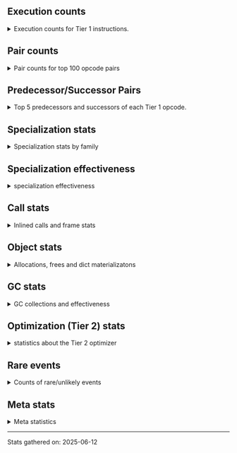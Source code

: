 ## Execution counts

<details>
<summary> Execution counts for Tier 1 instructions. </summary>


The "miss ratio" column shows the percentage of times the instruction
executed that it deoptimized. When this happens, the base unspecialized
instruction is not counted.

<table>
<thead>
<tr>
<th align="left">Name</th>
<th align="right">Base Count</th>
<th align="right">Head Count</th>
<th align="right">Change</th>
</tr>
</thead>
<tbody>
<tr>
<td align="left">LOAD_FAST_BORROW</td>
<td align="right">820,585,940</td>
<td align="right">820,585,940</td>
<td align="right">0.0%</td>
</tr>
<tr>
<td align="left">STORE_FAST</td>
<td align="right">570,738,200</td>
<td align="right">570,738,200</td>
<td align="right">0.0%</td>
</tr>
<tr>
<td align="left">RESUME_CHECK</td>
<td align="right">382,271,520</td>
<td align="right">382,271,520</td>
<td align="right">0.0%</td>
</tr>
<tr>
<td align="left">INTERPRETER_EXIT</td>
<td align="right">326,917,780</td>
<td align="right">326,917,780</td>
<td align="right">0.0%</td>
</tr>
<tr>
<td align="left">BINARY_OP</td>
<td align="right">309,512,260</td>
<td align="right">309,512,260</td>
<td align="right">0.0%</td>
</tr>
<tr>
<td align="left">POP_TOP</td>
<td align="right">291,702,960</td>
<td align="right">291,702,960</td>
<td align="right">0.0%</td>
</tr>
<tr>
<td align="left">FOR_ITER_LIST</td>
<td align="right">290,007,080</td>
<td align="right">290,007,080</td>
<td align="right">0.0%</td>
</tr>
<tr>
<td align="left">LOAD_DEREF</td>
<td align="right">271,058,580</td>
<td align="right">271,058,580</td>
<td align="right">0.0%</td>
</tr>
<tr>
<td align="left">JUMP_BACKWARD_JIT</td>
<td align="right">247,109,800</td>
<td align="right">247,109,800</td>
<td align="right">0.0%</td>
</tr>
<tr>
<td align="left">YIELD_VALUE</td>
<td align="right">243,371,880</td>
<td align="right">243,371,880</td>
<td align="right">0.0%</td>
</tr>
<tr>
<td align="left">LOAD_FAST_BORROW_LOAD_FAST_BORROW</td>
<td align="right">225,504,920</td>
<td align="right">225,504,920</td>
<td align="right">0.0%</td>
</tr>
<tr>
<td align="left">UNPACK_SEQUENCE_TWO_TUPLE</td>
<td align="right">214,503,660</td>
<td align="right">214,503,660</td>
<td align="right">0.0%</td>
</tr>
<tr>
<td align="left">BINARY_OP_MULTIPLY_FLOAT</td>
<td align="right">210,931,680</td>
<td align="right">210,931,680</td>
<td align="right">0.0%</td>
</tr>
<tr>
<td align="left">RETURN_VALUE</td>
<td align="right">138,983,700</td>
<td align="right">138,983,700</td>
<td align="right">0.0%</td>
</tr>
<tr>
<td align="left">LOAD_GLOBAL_MODULE</td>
<td align="right">126,489,000</td>
<td align="right">126,489,000</td>
<td align="right">0.0%</td>
</tr>
<tr>
<td align="left">LOAD_ATTR_SLOT</td>
<td align="right">97,512,480</td>
<td align="right">97,512,480</td>
<td align="right">0.0%</td>
</tr>
<tr>
<td align="left">POP_JUMP_IF_FALSE</td>
<td align="right">83,867,380</td>
<td align="right">83,867,380</td>
<td align="right">0.0%</td>
</tr>
<tr>
<td align="left">LOAD_GLOBAL_BUILTIN</td>
<td align="right">78,317,400</td>
<td align="right">78,317,400</td>
<td align="right">0.0%</td>
</tr>
<tr>
<td align="left">BINARY_OP_MULTIPLY_INT</td>
<td align="right">73,697,460</td>
<td align="right">73,697,460</td>
<td align="right">0.0%</td>
</tr>
<tr>
<td align="left">LOAD_SMALL_INT</td>
<td align="right">69,312,340</td>
<td align="right">69,312,340</td>
<td align="right">0.0%</td>
</tr>
<tr>
<td align="left">PUSH_NULL</td>
<td align="right">67,242,960</td>
<td align="right">67,242,960</td>
<td align="right">0.0%</td>
</tr>
<tr>
<td align="left">STORE_ATTR_SLOT</td>
<td align="right">60,078,600</td>
<td align="right">60,078,600</td>
<td align="right">0.0%</td>
</tr>
<tr>
<td align="left">COPY_FREE_VARS</td>
<td align="right">55,642,260</td>
<td align="right">55,642,260</td>
<td align="right">0.0%</td>
</tr>
<tr>
<td align="left">LOAD_CONST</td>
<td align="right">52,595,100</td>
<td align="right">52,595,100</td>
<td align="right">0.0%</td>
</tr>
<tr>
<td align="left">STORE_FAST_STORE_FAST</td>
<td align="right">50,757,120</td>
<td align="right">50,757,120</td>
<td align="right">0.0%</td>
</tr>
<tr>
<td align="left">LOAD_FAST</td>
<td align="right">49,627,620</td>
<td align="right">49,627,620</td>
<td align="right">0.0%</td>
</tr>
<tr>
<td align="left">GET_ITER</td>
<td align="right">49,251,360</td>
<td align="right">49,251,360</td>
<td align="right">0.0%</td>
</tr>
<tr>
<td align="left">POP_ITER</td>
<td align="right">49,161,000</td>
<td align="right">49,161,000</td>
<td align="right">0.0%</td>
</tr>
<tr>
<td align="left">COMPARE_OP_INT</td>
<td align="right">46,985,060</td>
<td align="right">46,985,060</td>
<td align="right">0.0%</td>
</tr>
<tr>
<td align="left">CALL_BUILTIN_FAST</td>
<td align="right">44,122,020</td>
<td align="right">44,122,020</td>
<td align="right">0.0%</td>
</tr>
<tr>
<td align="left">LOAD_ATTR_MODULE</td>
<td align="right">43,683,180</td>
<td align="right">43,683,180</td>
<td align="right">0.0%</td>
</tr>
<tr>
<td align="left">LOAD_ATTR</td>
<td align="right">34,600,180</td>
<td align="right">34,600,180</td>
<td align="right">0.0%</td>
</tr>
<tr>
<td align="left">CALL_NON_PY_GENERAL</td>
<td align="right">33,022,380</td>
<td align="right">33,022,380</td>
<td align="right">0.0%</td>
</tr>
<tr>
<td align="left">CALL_PY_EXACT_ARGS</td>
<td align="right">30,399,480</td>
<td align="right">30,399,480</td>
<td align="right">0.0%</td>
</tr>
<tr>
<td align="left">LOAD_SUPER_ATTR_METHOD</td>
<td align="right">30,039,300</td>
<td align="right">30,039,300</td>
<td align="right">0.0%</td>
</tr>
<tr>
<td align="left">TO_BOOL_BOOL</td>
<td align="right">25,914,960</td>
<td align="right">25,914,960</td>
<td align="right">0.0%</td>
</tr>
<tr>
<td align="left">CALL_ISINSTANCE</td>
<td align="right">24,817,200</td>
<td align="right">24,817,200</td>
<td align="right">0.0%</td>
</tr>
<tr>
<td align="left">BINARY_OP_ADD_INT</td>
<td align="right">23,977,260</td>
<td align="right">23,977,260</td>
<td align="right">0.0%</td>
</tr>
<tr>
<td align="left">CALL_BOUND_METHOD_EXACT_ARGS</td>
<td align="right">23,809,800</td>
<td align="right">23,809,800</td>
<td align="right">0.0%</td>
</tr>
<tr>
<td align="left">EXTENDED_ARG</td>
<td align="right">7,708,740</td>
<td align="right">7,708,740</td>
<td align="right">0.0%</td>
</tr>
<tr>
<td align="left">IS_OP</td>
<td align="right">7,584,840</td>
<td align="right">7,584,840</td>
<td align="right">0.0%</td>
</tr>
<tr>
<td align="left">CALL_TYPE_1</td>
<td align="right">7,584,780</td>
<td align="right">7,584,780</td>
<td align="right">0.0%</td>
</tr>
<tr>
<td align="left">POP_JUMP_IF_NOT_NONE</td>
<td align="right">7,086,420</td>
<td align="right">7,086,420</td>
<td align="right">0.0%</td>
</tr>
<tr>
<td align="left">BINARY_OP_SUBSCR_TUPLE_INT</td>
<td align="right">6,739,580</td>
<td align="right">6,739,580</td>
<td align="right">0.0%</td>
</tr>
<tr>
<td align="left">SWAP</td>
<td align="right">6,601,440</td>
<td align="right">6,601,440</td>
<td align="right">0.0%</td>
</tr>
<tr>
<td align="left">BUILD_TUPLE</td>
<td align="right">6,599,100</td>
<td align="right">6,599,100</td>
<td align="right">0.0%</td>
</tr>
<tr>
<td align="left">LOAD_ATTR_METHOD_NO_DICT</td>
<td align="right">5,126,880</td>
<td align="right">5,126,880</td>
<td align="right">0.0%</td>
</tr>
<tr>
<td align="left">CALL_BUILTIN_CLASS</td>
<td align="right">4,778,100</td>
<td align="right">4,778,100</td>
<td align="right">0.0%</td>
</tr>
<tr>
<td align="left">COPY</td>
<td align="right">4,159,860</td>
<td align="right">4,159,860</td>
<td align="right">0.0%</td>
</tr>
<tr>
<td align="left">ENTER_EXECUTOR</td>
<td align="right">3,863,420</td>
<td align="right">3,863,420</td>
<td align="right">0.0%</td>
</tr>
<tr>
<td align="left">STORE_SUBSCR</td>
<td align="right">3,425,920</td>
<td align="right">3,425,920</td>
<td align="right">0.0%</td>
</tr>
<tr>
<td align="left">FOR_ITER</td>
<td align="right">2,920,160</td>
<td align="right">2,920,160</td>
<td align="right">0.0%</td>
</tr>
<tr>
<td align="left">CALL_BUILTIN_FAST_WITH_KEYWORDS</td>
<td align="right">2,869,500</td>
<td align="right">2,869,500</td>
<td align="right">0.0%</td>
</tr>
<tr>
<td align="left">JUMP_FORWARD</td>
<td align="right">2,740,380</td>
<td align="right">2,740,380</td>
<td align="right">0.0%</td>
</tr>
<tr>
<td align="left">LOAD_ATTR_PROPERTY</td>
<td align="right">2,436,160</td>
<td align="right">2,436,160</td>
<td align="right">0.0%</td>
</tr>
<tr>
<td align="left">LOAD_ATTR_METHOD_WITH_VALUES</td>
<td align="right">2,290,740</td>
<td align="right">2,290,740</td>
<td align="right">0.0%</td>
</tr>
<tr>
<td align="left">LOAD_ATTR_INSTANCE_VALUE</td>
<td align="right">2,208,180</td>
<td align="right">2,208,180</td>
<td align="right">0.0%</td>
</tr>
<tr>
<td align="left">STORE_FAST_LOAD_FAST</td>
<td align="right">2,023,620</td>
<td align="right">2,023,620</td>
<td align="right">0.0%</td>
</tr>
<tr>
<td align="left">FOR_ITER_TUPLE</td>
<td align="right">2,011,780</td>
<td align="right">2,011,780</td>
<td align="right">0.0%</td>
</tr>
<tr>
<td align="left">MAKE_FUNCTION</td>
<td align="right">1,964,280</td>
<td align="right">1,964,280</td>
<td align="right">0.0%</td>
</tr>
<tr>
<td align="left">BINARY_OP_SUBSCR_DICT</td>
<td align="right">1,964,040</td>
<td align="right">1,964,040</td>
<td align="right">0.0%</td>
</tr>
<tr>
<td align="left">RETURN_GENERATOR</td>
<td align="right">1,834,260</td>
<td align="right">1,834,260</td>
<td align="right">0.0%</td>
</tr>
<tr>
<td align="left">NOP</td>
<td align="right">1,744,560</td>
<td align="right">1,744,560</td>
<td align="right">0.0%</td>
</tr>
<tr>
<td align="left">UNARY_NEGATIVE</td>
<td align="right">1,653,600</td>
<td align="right">1,653,600</td>
<td align="right">0.0%</td>
</tr>
<tr>
<td align="left">POP_JUMP_IF_TRUE</td>
<td align="right">1,638,840</td>
<td align="right">1,638,840</td>
<td align="right">0.0%</td>
</tr>
<tr>
<td align="left">SET_FUNCTION_ATTRIBUTE</td>
<td align="right">1,475,220</td>
<td align="right">1,475,220</td>
<td align="right">0.0%</td>
</tr>
<tr>
<td align="left">CONTAINS_OP_SET</td>
<td align="right">1,450,520</td>
<td align="right">1,450,520</td>
<td align="right">0.0%</td>
</tr>
<tr>
<td align="left">LOAD_FAST_AND_CLEAR</td>
<td align="right">1,241,460</td>
<td align="right">1,241,460</td>
<td align="right">0.0%</td>
</tr>
<tr>
<td align="left">CALL_METHOD_DESCRIPTOR_NOARGS</td>
<td align="right">1,211,860</td>
<td align="right">1,211,860</td>
<td align="right">0.0%</td>
</tr>
<tr>
<td align="left">MAP_ADD</td>
<td align="right">1,000,320</td>
<td align="right">1,000,320</td>
<td align="right">0.0%</td>
</tr>
<tr>
<td align="left">TO_BOOL_LIST</td>
<td align="right">956,700</td>
<td align="right">956,700</td>
<td align="right">0.0%</td>
</tr>
<tr>
<td align="left">CALL_LEN</td>
<td align="right">929,820</td>
<td align="right">929,820</td>
<td align="right">0.0%</td>
</tr>
<tr>
<td align="left">BUILD_LIST</td>
<td align="right">878,640</td>
<td align="right">878,640</td>
<td align="right">0.0%</td>
</tr>
<tr>
<td align="left">COMPARE_OP_STR</td>
<td align="right">872,580</td>
<td align="right">872,580</td>
<td align="right">0.0%</td>
</tr>
<tr>
<td align="left">NOT_TAKEN</td>
<td align="right">850,120</td>
<td align="right">850,120</td>
<td align="right">0.0%</td>
</tr>
<tr>
<td align="left">UNPACK_SEQUENCE_TUPLE</td>
<td align="right">760,080</td>
<td align="right">760,080</td>
<td align="right">0.0%</td>
</tr>
<tr>
<td align="left">COMPARE_OP_FLOAT</td>
<td align="right">744,360</td>
<td align="right">744,360</td>
<td align="right">0.0%</td>
</tr>
<tr>
<td align="left">CALL_METHOD_DESCRIPTOR_FAST</td>
<td align="right">737,220</td>
<td align="right">737,220</td>
<td align="right">0.0%</td>
</tr>
<tr>
<td align="left">FOR_ITER_RANGE</td>
<td align="right">684,900</td>
<td align="right">684,900</td>
<td align="right">0.0%</td>
</tr>
<tr>
<td align="left">LIST_APPEND</td>
<td align="right">678,780</td>
<td align="right">678,780</td>
<td align="right">0.0%</td>
</tr>
<tr>
<td align="left">CALL_METHOD_DESCRIPTOR_O</td>
<td align="right">638,220</td>
<td align="right">638,220</td>
<td align="right">0.0%</td>
</tr>
<tr>
<td align="left">COMPARE_OP</td>
<td align="right">611,980</td>
<td align="right">611,980</td>
<td align="right">0.0%</td>
</tr>
<tr>
<td align="left">TO_BOOL</td>
<td align="right">587,640</td>
<td align="right">587,640</td>
<td align="right">0.0%</td>
</tr>
<tr>
<td align="left">CALL_KW_PY</td>
<td align="right">587,400</td>
<td align="right">587,400</td>
<td align="right">0.0%</td>
</tr>
<tr>
<td align="left">CALL_LIST_APPEND</td>
<td align="right">558,840</td>
<td align="right">558,840</td>
<td align="right">0.0%</td>
</tr>
<tr>
<td align="left">BUILD_MAP</td>
<td align="right">540,600</td>
<td align="right">540,600</td>
<td align="right">0.0%</td>
</tr>
<tr>
<td align="left">LOAD_FAST_LOAD_FAST</td>
<td align="right">289,320</td>
<td align="right">289,320</td>
<td align="right">0.0%</td>
</tr>
<tr>
<td align="left">CHECK_EXC_MATCH</td>
<td align="right">289,260</td>
<td align="right">289,260</td>
<td align="right">0.0%</td>
</tr>
<tr>
<td align="left">POP_EXCEPT</td>
<td align="right">289,260</td>
<td align="right">289,260</td>
<td align="right">0.0%</td>
</tr>
<tr>
<td align="left">PUSH_EXC_INFO</td>
<td align="right">289,260</td>
<td align="right">289,260</td>
<td align="right">0.0%</td>
</tr>
<tr>
<td align="left">STORE_SUBSCR_DICT</td>
<td align="right">289,260</td>
<td align="right">289,260</td>
<td align="right">0.0%</td>
</tr>
<tr>
<td align="left">CALL_FUNCTION_EX</td>
<td align="right">219,720</td>
<td align="right">219,720</td>
<td align="right">0.0%</td>
</tr>
<tr>
<td align="left">LOAD_FAST_CHECK</td>
<td align="right">219,600</td>
<td align="right">219,600</td>
<td align="right">0.0%</td>
</tr>
<tr>
<td align="left">BINARY_OP_SUBSCR_LIST_INT</td>
<td align="right">219,540</td>
<td align="right">219,540</td>
<td align="right">0.0%</td>
</tr>
<tr>
<td align="left">BINARY_OP_SUBTRACT_INT</td>
<td align="right">219,540</td>
<td align="right">219,540</td>
<td align="right">0.0%</td>
</tr>
<tr>
<td align="left">CALL_KW_NON_PY</td>
<td align="right">219,540</td>
<td align="right">219,540</td>
<td align="right">0.0%</td>
</tr>
<tr>
<td align="left">BINARY_OP_ADD_FLOAT</td>
<td align="right">79,380</td>
<td align="right">79,380</td>
<td align="right">0.0%</td>
</tr>
<tr>
<td align="left">BINARY_OP_EXTEND</td>
<td align="right">79,380</td>
<td align="right">79,380</td>
<td align="right">0.0%</td>
</tr>
<tr>
<td align="left">BINARY_OP_SUBTRACT_FLOAT</td>
<td align="right">6,840</td>
<td align="right">6,840</td>
<td align="right">0.0%</td>
</tr>
<tr>
<td align="left">CALL</td>
<td align="right">660</td>
<td align="right">660</td>
<td align="right">0.0%</td>
</tr>
<tr>
<td align="left">LOAD_GLOBAL</td>
<td align="right">580</td>
<td align="right">580</td>
<td align="right">0.0%</td>
</tr>
<tr>
<td align="left">STORE_ATTR_INSTANCE_VALUE</td>
<td align="right">360</td>
<td align="right">360</td>
<td align="right">0.0%</td>
</tr>
<tr>
<td align="left">TO_BOOL_INT</td>
<td align="right">240</td>
<td align="right">240</td>
<td align="right">0.0%</td>
</tr>
<tr>
<td align="left">MAKE_CELL</td>
<td align="right">180</td>
<td align="right">180</td>
<td align="right">0.0%</td>
</tr>
<tr>
<td align="left">STORE_DEREF</td>
<td align="right">180</td>
<td align="right">180</td>
<td align="right">0.0%</td>
</tr>
<tr>
<td align="left">STORE_ATTR</td>
<td align="right">120</td>
<td align="right">120</td>
<td align="right">0.0%</td>
</tr>
<tr>
<td align="left">EXIT_INIT_CHECK</td>
<td align="right">60</td>
<td align="right">60</td>
<td align="right">0.0%</td>
</tr>
<tr>
<td align="left">CALL_INTRINSIC_1</td>
<td align="right">60</td>
<td align="right">60</td>
<td align="right">0.0%</td>
</tr>
<tr>
<td align="left">LIST_EXTEND</td>
<td align="right">60</td>
<td align="right">60</td>
<td align="right">0.0%</td>
</tr>
<tr>
<td align="left">CALL_ALLOC_AND_ENTER_INIT</td>
<td align="right">60</td>
<td align="right">60</td>
<td align="right">0.0%</td>
</tr>
<tr>
<td align="left">CALL_BUILTIN_O</td>
<td align="right">60</td>
<td align="right">60</td>
<td align="right">0.0%</td>
</tr>
<tr>
<td align="left">CALL_PY_GENERAL</td>
<td align="right">60</td>
<td align="right">60</td>
<td align="right">0.0%</td>
</tr>
<tr>
<td align="left">UNPACK_SEQUENCE</td>
<td align="right">20</td>
<td align="right">20</td>
<td align="right">0.0%</td>
</tr>
</tbody>
</table>


</details>

## Pair counts

<details>
<summary> Pair counts for top 100 opcode pairs </summary>


Pairs of specialized operations that deoptimize and are then followed by
the corresponding unspecialized instruction are not counted as pairs.

Not included in comparative output.


</details>

## Predecessor/Successor Pairs

<details>
<summary> Top 5 predecessors and successors of each Tier 1 opcode. </summary>


This does not include the unspecialized instructions that occur after a
specialized instruction deoptimizes.

Not included in comparative output.


</details>

## Specialization stats

<details>
<summary> Specialization stats by family </summary>

### BINARY_OP

<details>
<summary> specialization stats for BINARY_OP family </summary>

<table>
<thead>
<tr>
<th align="left">Kind</th>
<th align="right">Base Count</th>
<th align="right">Base Ratio</th>
<th align="right">Head Count</th>
<th align="right">Head Ratio</th>
<th align="right">Change</th>
</tr>
</thead>
<tbody>
<tr>
<td align="left">
deferred
<details>
<summary>ⓘ</summary>

Lists the number of "deferred" (i.e. not specialized) instructions executed.
</details>
</td>
<td align="right">309,436,260</td>
<td align="right">43.1%</td>
<td align="right">309,436,260</td>
<td align="right">43.1%</td>
<td align="right">0.0%</td>
</tr>
<tr>
<td align="left">
hit
<details>
<summary>ⓘ</summary>

Specialized instructions that complete.
</details>
</td>
<td align="right">409,049,640</td>
<td align="right">56.9%</td>
<td align="right">409,049,640</td>
<td align="right">56.9%</td>
<td align="right">0.0%</td>
</tr>
</tbody>
</table>

<table>
<thead>
<tr>
<th align="left">Success</th>
<th align="right">Base Count</th>
<th align="right">Base Ratio</th>
<th align="right">Head Count</th>
<th align="right">Head Ratio</th>
<th align="right">Change</th>
</tr>
</thead>
<tbody>
<tr>
<td align="left">Success</td>
<td align="right">120</td>
<td align="right">0.2%</td>
<td align="right">120</td>
<td align="right">0.2%</td>
<td align="right">0.0%</td>
</tr>
<tr>
<td align="left">Failure</td>
<td align="right">75,880</td>
<td align="right">99.8%</td>
<td align="right">75,880</td>
<td align="right">99.8%</td>
<td align="right">0.0%</td>
</tr>
</tbody>
</table>

<table>
<thead>
<tr>
<th align="left">Failure kind</th>
<th align="right">Base Count</th>
<th align="right">Base Ratio</th>
<th align="right">Head Count</th>
<th align="right">Head Ratio</th>
<th align="right">Change</th>
</tr>
</thead>
<tbody>
<tr>
<td align="left">subscr defaultdict</td>
<td align="right">60,060</td>
<td align="right">79.2%</td>
<td align="right">60,060</td>
<td align="right">79.2%</td>
<td align="right">0.0%</td>
</tr>
<tr>
<td align="left">floor divide</td>
<td align="right">14,440</td>
<td align="right">19.0%</td>
<td align="right">14,440</td>
<td align="right">19.0%</td>
<td align="right">0.0%</td>
</tr>
<tr>
<td align="left">add other</td>
<td align="right">460</td>
<td align="right">0.6%</td>
<td align="right">460</td>
<td align="right">0.6%</td>
<td align="right">0.0%</td>
</tr>
<tr>
<td align="left">true divide other</td>
<td align="right">300</td>
<td align="right">0.4%</td>
<td align="right">300</td>
<td align="right">0.4%</td>
<td align="right">0.0%</td>
</tr>
<tr>
<td align="left">subscr</td>
<td align="right">240</td>
<td align="right">0.3%</td>
<td align="right">240</td>
<td align="right">0.3%</td>
<td align="right">0.0%</td>
</tr>
<tr>
<td align="left">multiply different types</td>
<td align="right">120</td>
<td align="right">0.2%</td>
<td align="right">120</td>
<td align="right">0.2%</td>
<td align="right">0.0%</td>
</tr>
<tr>
<td align="left">multiply other</td>
<td align="right">120</td>
<td align="right">0.2%</td>
<td align="right">120</td>
<td align="right">0.2%</td>
<td align="right">0.0%</td>
</tr>
<tr>
<td align="left">true divide different types</td>
<td align="right">80</td>
<td align="right">0.1%</td>
<td align="right">80</td>
<td align="right">0.1%</td>
<td align="right">0.0%</td>
</tr>
<tr>
<td align="left">subtract different types</td>
<td align="right">60</td>
<td align="right">0.1%</td>
<td align="right">60</td>
<td align="right">0.1%</td>
<td align="right">0.0%</td>
</tr>
</tbody>
</table>


</details>

### CALL

<details>
<summary> specialization stats for CALL family </summary>

<table>
<thead>
<tr>
<th align="left">Kind</th>
<th align="right">Base Count</th>
<th align="right">Base Ratio</th>
<th align="right">Head Count</th>
<th align="right">Head Ratio</th>
<th align="right">Change</th>
</tr>
</thead>
<tbody>
<tr>
<td align="left">
deferred
<details>
<summary>ⓘ</summary>

Lists the number of "deferred" (i.e. not specialized) instructions executed.
</details>
</td>
<td align="right">1,900,380</td>
<td align="right">0.6%</td>
<td align="right">1,900,380</td>
<td align="right">0.6%</td>
<td align="right">0.0%</td>
</tr>
<tr>
<td align="left">
hit
<details>
<summary>ⓘ</summary>

Specialized instructions that complete.
</details>
</td>
<td align="right">320,680,740</td>
<td align="right">99.4%</td>
<td align="right">320,680,740</td>
<td align="right">99.4%</td>
<td align="right">0.0%</td>
</tr>
<tr>
<td align="left">
miss
<details>
<summary>ⓘ</summary>

Specialized instructions that deopt.
</details>
</td>
<td align="right">1,936,900</td>
<td align="right">0.6%</td>
<td align="right">1,936,900</td>
<td align="right">0.6%</td>
<td align="right">0.0%</td>
</tr>
</tbody>
</table>

<table>
<thead>
<tr>
<th align="left">Success</th>
<th align="right">Base Count</th>
<th align="right">Base Ratio</th>
<th align="right">Head Count</th>
<th align="right">Head Ratio</th>
<th align="right">Change</th>
</tr>
</thead>
<tbody>
<tr>
<td align="left">Success</td>
<td align="right">37,180</td>
<td align="right">100.0%</td>
<td align="right">37,180</td>
<td align="right">100.0%</td>
<td align="right">0.0%</td>
</tr>
<tr>
<td align="left">Failure</td>
<td align="right">0</td>
<td align="right">0.0%</td>
<td align="right">0</td>
<td align="right">0.0%</td>
<td align="right"></td>
</tr>
</tbody>
</table>


</details>

### COMPARE_OP

<details>
<summary> specialization stats for COMPARE_OP family </summary>

<table>
<thead>
<tr>
<th align="left">Kind</th>
<th align="right">Base Count</th>
<th align="right">Base Ratio</th>
<th align="right">Head Count</th>
<th align="right">Head Ratio</th>
<th align="right">Change</th>
</tr>
</thead>
<tbody>
<tr>
<td align="left">
deferred
<details>
<summary>ⓘ</summary>

Lists the number of "deferred" (i.e. not specialized) instructions executed.
</details>
</td>
<td align="right">611,820</td>
<td align="right">0.6%</td>
<td align="right">611,820</td>
<td align="right">0.6%</td>
<td align="right">0.0%</td>
</tr>
<tr>
<td align="left">
hit
<details>
<summary>ⓘ</summary>

Specialized instructions that complete.
</details>
</td>
<td align="right">99,119,400</td>
<td align="right">99.4%</td>
<td align="right">99,119,400</td>
<td align="right">99.4%</td>
<td align="right">0.0%</td>
</tr>
</tbody>
</table>

<table>
<thead>
<tr>
<th align="left">Success</th>
<th align="right">Base Count</th>
<th align="right">Base Ratio</th>
<th align="right">Head Count</th>
<th align="right">Head Ratio</th>
<th align="right">Change</th>
</tr>
</thead>
<tbody>
<tr>
<td align="left">Success</td>
<td align="right">20</td>
<td align="right">12.5%</td>
<td align="right">20</td>
<td align="right">12.5%</td>
<td align="right">0.0%</td>
</tr>
<tr>
<td align="left">Failure</td>
<td align="right">140</td>
<td align="right">87.5%</td>
<td align="right">140</td>
<td align="right">87.5%</td>
<td align="right">0.0%</td>
</tr>
</tbody>
</table>

<table>
<thead>
<tr>
<th align="left">Failure kind</th>
<th align="right">Base Count</th>
<th align="right">Base Ratio</th>
<th align="right">Head Count</th>
<th align="right">Head Ratio</th>
<th align="right">Change</th>
</tr>
</thead>
<tbody>
<tr>
<td align="left">different types</td>
<td align="right">140</td>
<td align="right">100.0%</td>
<td align="right">140</td>
<td align="right">100.0%</td>
<td align="right">0.0%</td>
</tr>
</tbody>
</table>


</details>

### CONTAINS_OP

<details>
<summary> specialization stats for CONTAINS_OP family </summary>

<table>
<thead>
<tr>
<th align="left">Kind</th>
<th align="right">Base Count</th>
<th align="right">Base Ratio</th>
<th align="right">Head Count</th>
<th align="right">Head Ratio</th>
<th align="right">Change</th>
</tr>
</thead>
<tbody>
<tr>
<td align="left">
hit
<details>
<summary>ⓘ</summary>

Specialized instructions that complete.
</details>
</td>
<td align="right">33,755,700</td>
<td align="right">100.0%</td>
<td align="right">33,755,700</td>
<td align="right">100.0%</td>
<td align="right">0.0%</td>
</tr>
</tbody>
</table>


</details>

### FOR_ITER

<details>
<summary> specialization stats for FOR_ITER family </summary>

<table>
<thead>
<tr>
<th align="left">Kind</th>
<th align="right">Base Count</th>
<th align="right">Base Ratio</th>
<th align="right">Head Count</th>
<th align="right">Head Ratio</th>
<th align="right">Change</th>
</tr>
</thead>
<tbody>
<tr>
<td align="left">
deferred
<details>
<summary>ⓘ</summary>

Lists the number of "deferred" (i.e. not specialized) instructions executed.
</details>
</td>
<td align="right">2,919,420</td>
<td align="right">1.0%</td>
<td align="right">2,919,420</td>
<td align="right">1.0%</td>
<td align="right">0.0%</td>
</tr>
<tr>
<td align="left">
hit
<details>
<summary>ⓘ</summary>

Specialized instructions that complete.
</details>
</td>
<td align="right">292,347,600</td>
<td align="right">98.9%</td>
<td align="right">292,347,600</td>
<td align="right">98.9%</td>
<td align="right">0.0%</td>
</tr>
<tr>
<td align="left">
miss
<details>
<summary>ⓘ</summary>

Specialized instructions that deopt.
</details>
</td>
<td align="right">356,160</td>
<td align="right">0.1%</td>
<td align="right">356,160</td>
<td align="right">0.1%</td>
<td align="right">0.0%</td>
</tr>
</tbody>
</table>

<table>
<thead>
<tr>
<th align="left">Success</th>
<th align="right">Base Count</th>
<th align="right">Base Ratio</th>
<th align="right">Head Count</th>
<th align="right">Head Ratio</th>
<th align="right">Change</th>
</tr>
</thead>
<tbody>
<tr>
<td align="left">Success</td>
<td align="right">6,720</td>
<td align="right">90.1%</td>
<td align="right">6,720</td>
<td align="right">90.1%</td>
<td align="right">0.0%</td>
</tr>
<tr>
<td align="left">Failure</td>
<td align="right">740</td>
<td align="right">9.9%</td>
<td align="right">740</td>
<td align="right">9.9%</td>
<td align="right">0.0%</td>
</tr>
</tbody>
</table>

<table>
<thead>
<tr>
<th align="left">Failure kind</th>
<th align="right">Base Count</th>
<th align="right">Base Ratio</th>
<th align="right">Head Count</th>
<th align="right">Head Ratio</th>
<th align="right">Change</th>
</tr>
</thead>
<tbody>
<tr>
<td align="left">dict items</td>
<td align="right">600</td>
<td align="right">81.1%</td>
<td align="right">600</td>
<td align="right">81.1%</td>
<td align="right">0.0%</td>
</tr>
<tr>
<td align="left">zip</td>
<td align="right">140</td>
<td align="right">18.9%</td>
<td align="right">140</td>
<td align="right">18.9%</td>
<td align="right">0.0%</td>
</tr>
</tbody>
</table>


</details>

### GET_ITER

<details>
<summary> specialization stats for GET_ITER family </summary>

<table>
<thead>
<tr>
<th align="left">Failure kind</th>
<th align="right">Base Count</th>
<th align="right">Base Ratio</th>
<th align="right">Head Count</th>
<th align="right">Head Ratio</th>
<th align="right">Change</th>
</tr>
</thead>
<tbody>
<tr>
<td align="left">list</td>
<td align="right">47,280,960</td>
<td align="right">47,280,960 / 0 !!</td>
<td align="right">47,280,960</td>
<td align="right">47,280,960 / 0 !!</td>
<td align="right">0.0%</td>
</tr>
<tr>
<td align="left">other</td>
<td align="right">1,418,760</td>
<td align="right">1,418,760 / 0 !!</td>
<td align="right">1,418,760</td>
<td align="right">1,418,760 / 0 !!</td>
<td align="right">0.0%</td>
</tr>
<tr>
<td align="left">tuple</td>
<td align="right">428,700</td>
<td align="right">428,700 / 0 !!</td>
<td align="right">428,700</td>
<td align="right">428,700 / 0 !!</td>
<td align="right">0.0%</td>
</tr>
<tr>
<td align="left">self</td>
<td align="right">219,600</td>
<td align="right">219,600 / 0 !!</td>
<td align="right">219,600</td>
<td align="right">219,600 / 0 !!</td>
<td align="right">0.0%</td>
</tr>
</tbody>
</table>


</details>

### LOAD_ATTR

<details>
<summary> specialization stats for LOAD_ATTR family </summary>

<table>
<thead>
<tr>
<th align="left">Kind</th>
<th align="right">Base Count</th>
<th align="right">Base Ratio</th>
<th align="right">Head Count</th>
<th align="right">Head Ratio</th>
<th align="right">Change</th>
</tr>
</thead>
<tbody>
<tr>
<td align="left">
deferred
<details>
<summary>ⓘ</summary>

Lists the number of "deferred" (i.e. not specialized) instructions executed.
</details>
</td>
<td align="right">34,588,380</td>
<td align="right">14.8%</td>
<td align="right">34,588,380</td>
<td align="right">14.8%</td>
<td align="right">0.0%</td>
</tr>
<tr>
<td align="left">
hit
<details>
<summary>ⓘ</summary>

Specialized instructions that complete.
</details>
</td>
<td align="right">198,528,260</td>
<td align="right">85.1%</td>
<td align="right">198,528,260</td>
<td align="right">85.1%</td>
<td align="right">0.0%</td>
</tr>
<tr>
<td align="left">
miss
<details>
<summary>ⓘ</summary>

Specialized instructions that deopt.
</details>
</td>
<td align="right">59,360</td>
<td align="right">0.0%</td>
<td align="right">59,360</td>
<td align="right">0.0%</td>
<td align="right">0.0%</td>
</tr>
</tbody>
</table>

<table>
<thead>
<tr>
<th align="left">Success</th>
<th align="right">Base Count</th>
<th align="right">Base Ratio</th>
<th align="right">Head Count</th>
<th align="right">Head Ratio</th>
<th align="right">Change</th>
</tr>
</thead>
<tbody>
<tr>
<td align="left">Success</td>
<td align="right">1,580</td>
<td align="right">12.2%</td>
<td align="right">1,580</td>
<td align="right">12.2%</td>
<td align="right">0.0%</td>
</tr>
<tr>
<td align="left">Failure</td>
<td align="right">11,340</td>
<td align="right">87.8%</td>
<td align="right">11,340</td>
<td align="right">87.8%</td>
<td align="right">0.0%</td>
</tr>
</tbody>
</table>

<table>
<thead>
<tr>
<th align="left">Failure kind</th>
<th align="right">Base Count</th>
<th align="right">Base Ratio</th>
<th align="right">Head Count</th>
<th align="right">Head Ratio</th>
<th align="right">Change</th>
</tr>
</thead>
<tbody>
<tr>
<td align="left">class method obj</td>
<td align="right">5,620</td>
<td align="right">49.6%</td>
<td align="right">5,620</td>
<td align="right">49.6%</td>
<td align="right">0.0%</td>
</tr>
<tr>
<td align="left">overriding descriptor</td>
<td align="right">5,400</td>
<td align="right">47.6%</td>
<td align="right">5,400</td>
<td align="right">47.6%</td>
<td align="right">0.0%</td>
</tr>
<tr>
<td align="left">method</td>
<td align="right">160</td>
<td align="right">1.4%</td>
<td align="right">160</td>
<td align="right">1.4%</td>
<td align="right">0.0%</td>
</tr>
</tbody>
</table>


</details>

### LOAD_GLOBAL

<details>
<summary> specialization stats for LOAD_GLOBAL family </summary>

<table>
<thead>
<tr>
<th align="left">Kind</th>
<th align="right">Base Count</th>
<th align="right">Base Ratio</th>
<th align="right">Head Count</th>
<th align="right">Head Ratio</th>
<th align="right">Change</th>
</tr>
</thead>
<tbody>
<tr>
<td align="left">
hit
<details>
<summary>ⓘ</summary>

Specialized instructions that complete.
</details>
</td>
<td align="right">227,451,480</td>
<td align="right">100.0%</td>
<td align="right">227,451,480</td>
<td align="right">100.0%</td>
<td align="right">0.0%</td>
</tr>
</tbody>
</table>

<table>
<thead>
<tr>
<th align="left">Success</th>
<th align="right">Base Count</th>
<th align="right">Base Ratio</th>
<th align="right">Head Count</th>
<th align="right">Head Ratio</th>
<th align="right">Change</th>
</tr>
</thead>
<tbody>
<tr>
<td align="left">Success</td>
<td align="right">580</td>
<td align="right">100.0%</td>
<td align="right">580</td>
<td align="right">100.0%</td>
<td align="right">0.0%</td>
</tr>
<tr>
<td align="left">Failure</td>
<td align="right">0</td>
<td align="right">0.0%</td>
<td align="right">0</td>
<td align="right">0.0%</td>
<td align="right"></td>
</tr>
</tbody>
</table>


</details>

### LOAD_SUPER_ATTR

<details>
<summary> specialization stats for LOAD_SUPER_ATTR family </summary>

<table>
<thead>
<tr>
<th align="left">Kind</th>
<th align="right">Base Count</th>
<th align="right">Base Ratio</th>
<th align="right">Head Count</th>
<th align="right">Head Ratio</th>
<th align="right">Change</th>
</tr>
</thead>
<tbody>
<tr>
<td align="left">
hit
<details>
<summary>ⓘ</summary>

Specialized instructions that complete.
</details>
</td>
<td align="right">30,039,300</td>
<td align="right">100.0%</td>
<td align="right">30,039,300</td>
<td align="right">100.0%</td>
<td align="right">0.0%</td>
</tr>
</tbody>
</table>


</details>

### STORE_ATTR

<details>
<summary> specialization stats for STORE_ATTR family </summary>

<table>
<thead>
<tr>
<th align="left">Kind</th>
<th align="right">Base Count</th>
<th align="right">Base Ratio</th>
<th align="right">Head Count</th>
<th align="right">Head Ratio</th>
<th align="right">Change</th>
</tr>
</thead>
<tbody>
<tr>
<td align="left">
hit
<details>
<summary>ⓘ</summary>

Specialized instructions that complete.
</details>
</td>
<td align="right">60,078,960</td>
<td align="right">100.0%</td>
<td align="right">60,078,960</td>
<td align="right">100.0%</td>
<td align="right">0.0%</td>
</tr>
</tbody>
</table>

<table>
<thead>
<tr>
<th align="left">Success</th>
<th align="right">Base Count</th>
<th align="right">Base Ratio</th>
<th align="right">Head Count</th>
<th align="right">Head Ratio</th>
<th align="right">Change</th>
</tr>
</thead>
<tbody>
<tr>
<td align="left">Success</td>
<td align="right">120</td>
<td align="right">100.0%</td>
<td align="right">120</td>
<td align="right">100.0%</td>
<td align="right">0.0%</td>
</tr>
<tr>
<td align="left">Failure</td>
<td align="right">0</td>
<td align="right">0.0%</td>
<td align="right">0</td>
<td align="right">0.0%</td>
<td align="right"></td>
</tr>
</tbody>
</table>


</details>

### STORE_SUBSCR

<details>
<summary> specialization stats for STORE_SUBSCR family </summary>

<table>
<thead>
<tr>
<th align="left">Kind</th>
<th align="right">Base Count</th>
<th align="right">Base Ratio</th>
<th align="right">Head Count</th>
<th align="right">Head Ratio</th>
<th align="right">Change</th>
</tr>
</thead>
<tbody>
<tr>
<td align="left">
deferred
<details>
<summary>ⓘ</summary>

Lists the number of "deferred" (i.e. not specialized) instructions executed.
</details>
</td>
<td align="right">3,424,980</td>
<td align="right">92.2%</td>
<td align="right">3,424,980</td>
<td align="right">92.2%</td>
<td align="right">0.0%</td>
</tr>
<tr>
<td align="left">
hit
<details>
<summary>ⓘ</summary>

Specialized instructions that complete.
</details>
</td>
<td align="right">289,260</td>
<td align="right">7.8%</td>
<td align="right">289,260</td>
<td align="right">7.8%</td>
<td align="right">0.0%</td>
</tr>
</tbody>
</table>

<table>
<thead>
<tr>
<th align="left">Success</th>
<th align="right">Base Count</th>
<th align="right">Base Ratio</th>
<th align="right">Head Count</th>
<th align="right">Head Ratio</th>
<th align="right">Change</th>
</tr>
</thead>
<tbody>
<tr>
<td align="left">Success</td>
<td align="right">0</td>
<td align="right">0.0%</td>
<td align="right">0</td>
<td align="right">0.0%</td>
<td align="right"></td>
</tr>
<tr>
<td align="left">Failure</td>
<td align="right">940</td>
<td align="right">100.0%</td>
<td align="right">940</td>
<td align="right">100.0%</td>
<td align="right">0.0%</td>
</tr>
</tbody>
</table>

<table>
<thead>
<tr>
<th align="left">Failure kind</th>
<th align="right">Base Count</th>
<th align="right">Base Ratio</th>
<th align="right">Head Count</th>
<th align="right">Head Ratio</th>
<th align="right">Change</th>
</tr>
</thead>
<tbody>
<tr>
<td align="left">dict subclass no override</td>
<td align="right">940</td>
<td align="right">100.0%</td>
<td align="right">940</td>
<td align="right">100.0%</td>
<td align="right">0.0%</td>
</tr>
</tbody>
</table>


</details>

### TO_BOOL

<details>
<summary> specialization stats for TO_BOOL family </summary>

<table>
<thead>
<tr>
<th align="left">Kind</th>
<th align="right">Base Count</th>
<th align="right">Base Ratio</th>
<th align="right">Head Count</th>
<th align="right">Head Ratio</th>
<th align="right">Change</th>
</tr>
</thead>
<tbody>
<tr>
<td align="left">
deferred
<details>
<summary>ⓘ</summary>

Lists the number of "deferred" (i.e. not specialized) instructions executed.
</details>
</td>
<td align="right">587,460</td>
<td align="right">2.1%</td>
<td align="right">587,460</td>
<td align="right">2.1%</td>
<td align="right">0.0%</td>
</tr>
<tr>
<td align="left">
hit
<details>
<summary>ⓘ</summary>

Specialized instructions that complete.
</details>
</td>
<td align="right">27,769,320</td>
<td align="right">97.9%</td>
<td align="right">27,769,320</td>
<td align="right">97.9%</td>
<td align="right">0.0%</td>
</tr>
</tbody>
</table>

<table>
<thead>
<tr>
<th align="left">Success</th>
<th align="right">Base Count</th>
<th align="right">Base Ratio</th>
<th align="right">Head Count</th>
<th align="right">Head Ratio</th>
<th align="right">Change</th>
</tr>
</thead>
<tbody>
<tr>
<td align="left">Success</td>
<td align="right">20</td>
<td align="right">11.1%</td>
<td align="right">20</td>
<td align="right">11.1%</td>
<td align="right">0.0%</td>
</tr>
<tr>
<td align="left">Failure</td>
<td align="right">160</td>
<td align="right">88.9%</td>
<td align="right">160</td>
<td align="right">88.9%</td>
<td align="right">0.0%</td>
</tr>
</tbody>
</table>

<table>
<thead>
<tr>
<th align="left">Failure kind</th>
<th align="right">Base Count</th>
<th align="right">Base Ratio</th>
<th align="right">Head Count</th>
<th align="right">Head Ratio</th>
<th align="right">Change</th>
</tr>
</thead>
<tbody>
<tr>
<td align="left">dict</td>
<td align="right">140</td>
<td align="right">87.5%</td>
<td align="right">140</td>
<td align="right">87.5%</td>
<td align="right">0.0%</td>
</tr>
<tr>
<td align="left">sequence</td>
<td align="right">20</td>
<td align="right">12.5%</td>
<td align="right">20</td>
<td align="right">12.5%</td>
<td align="right">0.0%</td>
</tr>
</tbody>
</table>


</details>

### UNPACK_SEQUENCE

<details>
<summary> specialization stats for UNPACK_SEQUENCE family </summary>

<table>
<thead>
<tr>
<th align="left">Kind</th>
<th align="right">Base Count</th>
<th align="right">Base Ratio</th>
<th align="right">Head Count</th>
<th align="right">Head Ratio</th>
<th align="right">Change</th>
</tr>
</thead>
<tbody>
<tr>
<td align="left">
hit
<details>
<summary>ⓘ</summary>

Specialized instructions that complete.
</details>
</td>
<td align="right">220,937,100</td>
<td align="right">100.0%</td>
<td align="right">220,937,100</td>
<td align="right">100.0%</td>
<td align="right">0.0%</td>
</tr>
</tbody>
</table>

<table>
<thead>
<tr>
<th align="left">Success</th>
<th align="right">Base Count</th>
<th align="right">Base Ratio</th>
<th align="right">Head Count</th>
<th align="right">Head Ratio</th>
<th align="right">Change</th>
</tr>
</thead>
<tbody>
<tr>
<td align="left">Success</td>
<td align="right">20</td>
<td align="right">100.0%</td>
<td align="right">20</td>
<td align="right">100.0%</td>
<td align="right">0.0%</td>
</tr>
<tr>
<td align="left">Failure</td>
<td align="right">0</td>
<td align="right">0.0%</td>
<td align="right">0</td>
<td align="right">0.0%</td>
<td align="right"></td>
</tr>
</tbody>
</table>


</details>


</details>

## Specialization effectiveness

<details>
<summary> specialization effectiveness </summary>


All entries are execution counts. Should add up to the total number of
Tier 1 instructions executed.

<table>
<thead>
<tr>
<th align="left">Instructions</th>
<th align="right">Base Count</th>
<th align="right">Base Ratio</th>
<th align="right">Head Count</th>
<th align="right">Head Ratio</th>
<th align="right">Change</th>
</tr>
</thead>
<tbody>
<tr>
<td align="left">
Basic
<details>
<summary>ⓘ</summary>

Instructions that are not and cannot be specialized, e.g. `LOAD_FAST`.
</details>
</td>
<td align="right">3,432,535,200</td>
<td align="right">57.3%</td>
<td align="right">3,432,535,200</td>
<td align="right">57.3%</td>
<td align="right">0.0%</td>
</tr>
<tr>
<td align="left">
Not specialized
<details>
<summary>ⓘ</summary>

Instructions that could be specialized but aren't, e.g. `LOAD_ATTR`, `BINARY_SLICE`.
</details>
</td>
<td align="right">400,910,880</td>
<td align="right">6.7%</td>
<td align="right">400,910,880</td>
<td align="right">6.7%</td>
<td align="right">0.0%</td>
</tr>
<tr>
<td align="left">
Specialized hits
<details>
<summary>ⓘ</summary>

Specialized instructions, e.g. `LOAD_ATTR_MODULE` that complete.
</details>
</td>
<td align="right">2,154,593,400</td>
<td align="right">36.0%</td>
<td align="right">2,154,593,400</td>
<td align="right">36.0%</td>
<td align="right">0.0%</td>
</tr>
<tr>
<td align="left">
Specialized misses
<details>
<summary>ⓘ</summary>

Specialized instructions, e.g. `LOAD_ATTR_MODULE` that deopt.
</details>
</td>
<td align="right">2,352,420</td>
<td align="right">0.0%</td>
<td align="right">2,352,420</td>
<td align="right">0.0%</td>
<td align="right">0.0%</td>
</tr>
</tbody>
</table>

### Deferred by instruction

<details>
<summary> Breakdown of deferred (not specialized) instruction counts by family </summary>

<table>
<thead>
<tr>
<th align="left">Name</th>
<th align="right">Base Count</th>
<th align="right">Base Ratio</th>
<th align="right">Head Count</th>
<th align="right">Head Ratio</th>
<th align="right">Change</th>
</tr>
</thead>
<tbody>
<tr>
<td align="left">BINARY_OP</td>
<td align="right">309,436,260</td>
<td align="right">87.5%</td>
<td align="right">309,436,260</td>
<td align="right">87.5%</td>
<td align="right">0.0%</td>
</tr>
<tr>
<td align="left">LOAD_ATTR</td>
<td align="right">34,588,380</td>
<td align="right">9.8%</td>
<td align="right">34,588,380</td>
<td align="right">9.8%</td>
<td align="right">0.0%</td>
</tr>
<tr>
<td align="left">STORE_SUBSCR</td>
<td align="right">3,424,980</td>
<td align="right">1.0%</td>
<td align="right">3,424,980</td>
<td align="right">1.0%</td>
<td align="right">0.0%</td>
</tr>
<tr>
<td align="left">FOR_ITER</td>
<td align="right">2,919,420</td>
<td align="right">0.8%</td>
<td align="right">2,919,420</td>
<td align="right">0.8%</td>
<td align="right">0.0%</td>
</tr>
<tr>
<td align="left">CALL</td>
<td align="right">1,900,380</td>
<td align="right">0.5%</td>
<td align="right">1,900,380</td>
<td align="right">0.5%</td>
<td align="right">0.0%</td>
</tr>
<tr>
<td align="left">COMPARE_OP</td>
<td align="right">611,820</td>
<td align="right">0.2%</td>
<td align="right">611,820</td>
<td align="right">0.2%</td>
<td align="right">0.0%</td>
</tr>
<tr>
<td align="left">TO_BOOL</td>
<td align="right">587,460</td>
<td align="right">0.2%</td>
<td align="right">587,460</td>
<td align="right">0.2%</td>
<td align="right">0.0%</td>
</tr>
<tr>
<td align="left">BINARY_SLICE</td>
<td align="right">0</td>
<td align="right">0.0%</td>
<td align="right">0</td>
<td align="right">0.0%</td>
<td align="right"></td>
</tr>
<tr>
<td align="left">STORE_SLICE</td>
<td align="right">0</td>
<td align="right">0.0%</td>
<td align="right">0</td>
<td align="right">0.0%</td>
<td align="right"></td>
</tr>
<tr>
<td align="left">GET_ITER</td>
<td align="right">0</td>
<td align="right">0.0%</td>
<td align="right">0</td>
<td align="right">0.0%</td>
<td align="right"></td>
</tr>
</tbody>
</table>


</details>

### Misses by instruction

<details>
<summary> Breakdown of misses (specialized deopts) instruction counts by family </summary>

<table>
<thead>
<tr>
<th align="left">Name</th>
<th align="right">Base Count</th>
<th align="right">Base Ratio</th>
<th align="right">Head Count</th>
<th align="right">Head Ratio</th>
<th align="right">Change</th>
</tr>
</thead>
<tbody>
<tr>
<td align="left">CALL_PY_EXACT_ARGS</td>
<td align="right">1,265,640</td>
<td align="right">53.8%</td>
<td align="right">1,265,640</td>
<td align="right">53.8%</td>
<td align="right">0.0%</td>
</tr>
<tr>
<td align="left">CALL_METHOD_DESCRIPTOR_NOARGS</td>
<td align="right">671,260</td>
<td align="right">28.5%</td>
<td align="right">671,260</td>
<td align="right">28.5%</td>
<td align="right">0.0%</td>
</tr>
<tr>
<td align="left">FOR_ITER_LIST</td>
<td align="right">178,080</td>
<td align="right">7.6%</td>
<td align="right">178,080</td>
<td align="right">7.6%</td>
<td align="right">0.0%</td>
</tr>
<tr>
<td align="left">FOR_ITER_TUPLE</td>
<td align="right">178,080</td>
<td align="right">7.6%</td>
<td align="right">178,080</td>
<td align="right">7.6%</td>
<td align="right">0.0%</td>
</tr>
<tr>
<td align="left">LOAD_ATTR_METHOD_NO_DICT</td>
<td align="right">38,160</td>
<td align="right">1.6%</td>
<td align="right">38,160</td>
<td align="right">1.6%</td>
<td align="right">0.0%</td>
</tr>
<tr>
<td align="left">LOAD_ATTR_PROPERTY</td>
<td align="right">21,200</td>
<td align="right">0.9%</td>
<td align="right">21,200</td>
<td align="right">0.9%</td>
<td align="right">0.0%</td>
</tr>
<tr>
<td align="left">CACHE</td>
<td align="right">0</td>
<td align="right">0.0%</td>
<td align="right">0</td>
<td align="right">0.0%</td>
<td align="right"></td>
</tr>
<tr>
<td align="left">CALL_FUNCTION_EX</td>
<td align="right">0</td>
<td align="right">0.0%</td>
<td align="right">0</td>
<td align="right">0.0%</td>
<td align="right"></td>
</tr>
<tr>
<td align="left">CHECK_EXC_MATCH</td>
<td align="right">0</td>
<td align="right">0.0%</td>
<td align="right">0</td>
<td align="right">0.0%</td>
<td align="right"></td>
</tr>
<tr>
<td align="left">EXIT_INIT_CHECK</td>
<td align="right">0</td>
<td align="right">0.0%</td>
<td align="right">0</td>
<td align="right">0.0%</td>
<td align="right"></td>
</tr>
</tbody>
</table>


</details>


</details>

## Call stats

<details>
<summary> Inlined calls and frame stats </summary>


This shows what fraction of calls to Python functions are inlined (i.e.
not having a call at the C level) and for those that are not, where the
call comes from.  The various categories overlap.

Also includes the count of frame objects created.

<table>
<thead>
<tr>
<th align="left"></th>
<th align="right">Base Count</th>
<th align="right">Base Ratio</th>
<th align="right">Head Count</th>
<th align="right">Head Ratio</th>
<th align="right">Change</th>
</tr>
</thead>
<tbody>
<tr>
<td align="left">Calls to PyEval_EvalDefault</td>
<td align="right">326,917,840</td>
<td align="right">67.7%</td>
<td align="right">326,917,840</td>
<td align="right">67.7%</td>
<td align="right">0.0%</td>
</tr>
<tr>
<td align="left">Calls to Python functions inlined</td>
<td align="right">155,887,460</td>
<td align="right">32.3%</td>
<td align="right">155,887,460</td>
<td align="right">32.3%</td>
<td align="right">0.0%</td>
</tr>
<tr>
<td align="left">Calls via PyEval_EvalFrame (total)</td>
<td align="right">326,917,840</td>
<td align="right">67.7%</td>
<td align="right">326,917,840</td>
<td align="right">67.7%</td>
<td align="right">0.0%</td>
</tr>
<tr>
<td align="left">Calls via PyEval_EvalFrame (vector)</td>
<td align="right">36,421,540</td>
<td align="right">7.5%</td>
<td align="right">36,421,540</td>
<td align="right">7.5%</td>
<td align="right">0.0%</td>
</tr>
<tr>
<td align="left">Calls via PyEval_EvalFrame (generator)</td>
<td align="right">290,496,300</td>
<td align="right">60.2%</td>
<td align="right">290,496,300</td>
<td align="right">60.2%</td>
<td align="right">0.0%</td>
</tr>
<tr>
<td align="left">Calls via PyEval_EvalFrame (legacy)</td>
<td align="right">0</td>
<td align="right">0.0%</td>
<td align="right">0</td>
<td align="right">0.0%</td>
<td align="right"></td>
</tr>
<tr>
<td align="left">Calls via PyEval_EvalFrame (function vectorcall)</td>
<td align="right">36,421,540</td>
<td align="right">7.5%</td>
<td align="right">36,421,540</td>
<td align="right">7.5%</td>
<td align="right">0.0%</td>
</tr>
<tr>
<td align="left">Calls via PyEval_EvalFrame (build class)</td>
<td align="right">0</td>
<td align="right">0.0%</td>
<td align="right">0</td>
<td align="right">0.0%</td>
<td align="right"></td>
</tr>
<tr>
<td align="left">Calls via PyEval_EvalFrame (slot)</td>
<td align="right">25,583,760</td>
<td align="right">5.3%</td>
<td align="right">25,583,760</td>
<td align="right">5.3%</td>
<td align="right">0.0%</td>
</tr>
<tr>
<td align="left">Calls via PyEval_EvalFrame (function ex)</td>
<td align="right">60</td>
<td align="right">0.0%</td>
<td align="right">60</td>
<td align="right">0.0%</td>
<td align="right">0.0%</td>
</tr>
<tr>
<td align="left">Calls via PyEval_EvalFrame (api)</td>
<td align="right">1,667,020</td>
<td align="right">0.3%</td>
<td align="right">1,667,020</td>
<td align="right">0.3%</td>
<td align="right">0.0%</td>
</tr>
<tr>
<td align="left">Calls via PyEval_EvalFrame (method)</td>
<td align="right">0</td>
<td align="right">0.0%</td>
<td align="right">0</td>
<td align="right">0.0%</td>
<td align="right"></td>
</tr>
<tr>
<td align="left">Frame objects created</td>
<td align="right">289,260</td>
<td align="right">0.1%</td>
<td align="right">289,260</td>
<td align="right">0.1%</td>
<td align="right">0.0%</td>
</tr>
<tr>
<td align="left">Frames pushed</td>
<td align="right">192,309,060</td>
<td align="right">39.8%</td>
<td align="right">192,309,060</td>
<td align="right">39.8%</td>
<td align="right">0.0%</td>
</tr>
</tbody>
</table>


</details>

## Object stats

<details>
<summary> Allocations, frees and dict materializatons </summary>


Below, "allocations" means "allocations that are not from a freelist".
Total allocations = "Allocations from freelist" + "Allocations".

"Inline values" is the number of values arrays inlined into objects.

The cache hit/miss numbers are for the MRO cache, split into dunder and
other names.

<table>
<thead>
<tr>
<th align="left"></th>
<th align="right">Base Count</th>
<th align="right">Base Ratio</th>
<th align="right">Head Count</th>
<th align="right">Head Ratio</th>
<th align="right">Change</th>
</tr>
</thead>
<tbody>
<tr>
<td align="left">Method cache dunder misses</td>
<td align="right">90</td>
<td align="right"></td>
<td align="right">93</td>
<td align="right"></td>
<td align="right">3.3%</td>
</tr>
<tr>
<td align="left">Method cache collisions</td>
<td align="right">197</td>
<td align="right"></td>
<td align="right">202</td>
<td align="right"></td>
<td align="right">2.5%</td>
</tr>
<tr>
<td align="left">Method cache misses</td>
<td align="right">116</td>
<td align="right"></td>
<td align="right">118</td>
<td align="right"></td>
<td align="right">1.7%</td>
</tr>
<tr>
<td align="left">Method cache dunder hits</td>
<td align="right">50,246,630</td>
<td align="right"></td>
<td align="right">50,246,627</td>
<td align="right"></td>
<td align="right">-0.0%</td>
</tr>
<tr>
<td align="left">Method cache hits</td>
<td align="right">76,771,644</td>
<td align="right"></td>
<td align="right">76,771,642</td>
<td align="right"></td>
<td align="right">-0.0%</td>
</tr>
<tr>
<td align="left">Frees</td>
<td align="right">143,957,384</td>
<td align="right"></td>
<td align="right">143,957,387</td>
<td align="right"></td>
<td align="right">0.0%</td>
</tr>
<tr>
<td align="left">Immortal increfs</td>
<td align="right">440,342,373</td>
<td align="right">9.6%</td>
<td align="right">440,342,382</td>
<td align="right">9.6%</td>
<td align="right">0.0%</td>
</tr>
<tr>
<td align="left">Immortal decrefs</td>
<td align="right">1,180,515,128</td>
<td align="right">19.7%</td>
<td align="right">1,180,515,133</td>
<td align="right">19.7%</td>
<td align="right">0.0%</td>
</tr>
<tr>
<td align="left">Mortal decrefs</td>
<td align="right">2,228,084,404</td>
<td align="right">37.1%</td>
<td align="right">2,228,084,409</td>
<td align="right">37.1%</td>
<td align="right">0.0%</td>
</tr>
<tr>
<td align="left">Mortal increfs</td>
<td align="right">1,999,324,939</td>
<td align="right">43.4%</td>
<td align="right">1,999,324,940</td>
<td align="right">43.4%</td>
<td align="right">0.0%</td>
</tr>
<tr>
<td align="left">Allocations from freelist</td>
<td align="right">550,295,980</td>
<td align="right">79.3%</td>
<td align="right">550,295,980</td>
<td align="right">79.3%</td>
<td align="right">0.0%</td>
</tr>
<tr>
<td align="left">Frees to freelist</td>
<td align="right">550,295,920</td>
<td align="right"></td>
<td align="right">550,295,920</td>
<td align="right"></td>
<td align="right">0.0%</td>
</tr>
<tr>
<td align="left">Allocations</td>
<td align="right">143,299,720</td>
<td align="right">20.7%</td>
<td align="right">143,299,720</td>
<td align="right">20.7%</td>
<td align="right">0.0%</td>
</tr>
<tr>
<td align="left">Allocations to 512 bytes</td>
<td align="right">142,843,380</td>
<td align="right">20.6%</td>
<td align="right">142,843,380</td>
<td align="right">20.6%</td>
<td align="right">0.0%</td>
</tr>
<tr>
<td align="left">Allocations to 4 kbytes</td>
<td align="right">454,500</td>
<td align="right">0.1%</td>
<td align="right">454,500</td>
<td align="right">0.1%</td>
<td align="right">0.0%</td>
</tr>
<tr>
<td align="left">Allocations over 4 kbytes</td>
<td align="right">1,840</td>
<td align="right">0.0%</td>
<td align="right">1,840</td>
<td align="right">0.0%</td>
<td align="right">0.0%</td>
</tr>
<tr>
<td align="left">Inline values</td>
<td align="right">60</td>
<td align="right"></td>
<td align="right">60</td>
<td align="right"></td>
<td align="right">0.0%</td>
</tr>
<tr>
<td align="left">Interpreter mortal increfs</td>
<td align="right">2,042,073,540</td>
<td align="right">44.3%</td>
<td align="right">2,042,073,540</td>
<td align="right">44.3%</td>
<td align="right">0.0%</td>
</tr>
<tr>
<td align="left">Interpreter mortal decrefs</td>
<td align="right">2,500,691,440</td>
<td align="right">41.6%</td>
<td align="right">2,500,691,440</td>
<td align="right">41.6%</td>
<td align="right">0.0%</td>
</tr>
<tr>
<td align="left">Interpreter immortal increfs</td>
<td align="right">124,291,520</td>
<td align="right">2.7%</td>
<td align="right">124,291,520</td>
<td align="right">2.7%</td>
<td align="right">0.0%</td>
</tr>
<tr>
<td align="left">Interpreter immortal decrefs</td>
<td align="right">94,860,660</td>
<td align="right">1.6%</td>
<td align="right">94,860,660</td>
<td align="right">1.6%</td>
<td align="right">0.0%</td>
</tr>
<tr>
<td align="left">Materialize dict (on request)</td>
<td align="right">0</td>
<td align="right">0.0%</td>
<td align="right">0</td>
<td align="right">0.0%</td>
<td align="right"></td>
</tr>
<tr>
<td align="left">Materialize dict (new key)</td>
<td align="right">0</td>
<td align="right">0.0%</td>
<td align="right">0</td>
<td align="right">0.0%</td>
<td align="right"></td>
</tr>
<tr>
<td align="left">Materialize dict (too big)</td>
<td align="right">0</td>
<td align="right">0.0%</td>
<td align="right">0</td>
<td align="right">0.0%</td>
<td align="right"></td>
</tr>
<tr>
<td align="left">Materialize dict (str subclass)</td>
<td align="right">0</td>
<td align="right">0.0%</td>
<td align="right">0</td>
<td align="right">0.0%</td>
<td align="right"></td>
</tr>
</tbody>
</table>


</details>

## GC stats

<details>
<summary> GC collections and effectiveness </summary>


Collected/visits gives some measure of efficiency.

<table>
<thead>
<tr>
<th align="right">Generation</th>
<th align="right">Base Collections</th>
<th align="right">Base Objects collected</th>
<th align="right">Base Object visits</th>
<th align="right">Base Reachable from roots</th>
<th align="right">Base Not reachable from roots</th>
<th align="right">Head Collections</th>
<th align="right">Head Objects collected</th>
<th align="right">Head Object visits</th>
<th align="right">Head Reachable from roots</th>
<th align="right">Head Not reachable from roots</th>
</tr>
</thead>
<tbody>
<tr>
<td align="right">0</td>
<td align="right">0</td>
<td align="right">0</td>
<td align="right">0</td>
<td align="right">0</td>
<td align="right">0</td>
<td align="right">0</td>
<td align="right">0</td>
<td align="right">0</td>
<td align="right">0</td>
<td align="right">0</td>
</tr>
<tr>
<td align="right">1</td>
<td align="right">2,280</td>
<td align="right">0</td>
<td align="right">38,906,690</td>
<td align="right">1,479,760</td>
<td align="right">4,607,080</td>
<td align="right">2,280</td>
<td align="right">0</td>
<td align="right">38,906,603</td>
<td align="right">1,479,760</td>
<td align="right">4,607,080</td>
</tr>
<tr>
<td align="right">2</td>
<td align="right">0</td>
<td align="right">0</td>
<td align="right">0</td>
<td align="right">0</td>
<td align="right">0</td>
<td align="right">0</td>
<td align="right">0</td>
<td align="right">0</td>
<td align="right">0</td>
<td align="right">0</td>
</tr>
</tbody>
</table>


</details>

## Optimization (Tier 2) stats

<details>
<summary> statistics about the Tier 2 optimizer </summary>

<table>
<thead>
<tr>
<th align="left"></th>
<th align="right">Base Count</th>
<th align="right">Base Ratio</th>
<th align="right">Head Count</th>
<th align="right">Head Ratio</th>
<th align="right">Change</th>
</tr>
</thead>
<tbody>
<tr>
<td align="left">
Optimization attempts
<details>
<summary>ⓘ</summary>

The number of times a potential trace is identified.  Specifically, this occurs in the JUMP BACKWARD instruction when the counter reaches a threshold.
</details>
</td>
<td align="right">60,640</td>
<td align="right"></td>
<td align="right">60,640</td>
<td align="right"></td>
<td align="right">0.0%</td>
</tr>
<tr>
<td align="left">
Traces created
<details>
<summary>ⓘ</summary>

The number of traces that were successfully created.
</details>
</td>
<td align="right">1,180</td>
<td align="right">1.9%</td>
<td align="right">1,180</td>
<td align="right">1.9%</td>
<td align="right">0.0%</td>
</tr>
<tr>
<td align="left">
Trace stack overflow
<details>
<summary>ⓘ</summary>

A trace is truncated because it would require more than 5 stack frames.
</details>
</td>
<td align="right">0</td>
<td align="right">0.0%</td>
<td align="right">0</td>
<td align="right">0.0%</td>
<td align="right"></td>
</tr>
<tr>
<td align="left">
Trace stack underflow
<details>
<summary>ⓘ</summary>

A potential trace is abandoned because it pops more frames than it pushes.
</details>
</td>
<td align="right">59,460</td>
<td align="right">98.1%</td>
<td align="right">59,460</td>
<td align="right">98.1%</td>
<td align="right">0.0%</td>
</tr>
<tr>
<td align="left">
Trace too long
<details>
<summary>ⓘ</summary>

A trace is truncated because it is longer than the instruction buffer.
</details>
</td>
<td align="right">0</td>
<td align="right">0.0%</td>
<td align="right">0</td>
<td align="right">0.0%</td>
<td align="right"></td>
</tr>
<tr>
<td align="left">
Trace too short
<details>
<summary>ⓘ</summary>

A potential trace is abandoned because it it too short.
</details>
</td>
<td align="right">0</td>
<td align="right">0.0%</td>
<td align="right">0</td>
<td align="right">0.0%</td>
<td align="right"></td>
</tr>
<tr>
<td align="left">
Inner loop found
<details>
<summary>ⓘ</summary>

A trace is truncated because it has an inner loop
</details>
</td>
<td align="right">20</td>
<td align="right">0.0%</td>
<td align="right">20</td>
<td align="right">0.0%</td>
<td align="right">0.0%</td>
</tr>
<tr>
<td align="left">
Recursive call
<details>
<summary>ⓘ</summary>

A trace is truncated because it has a recursive call.
</details>
</td>
<td align="right">0</td>
<td align="right">0.0%</td>
<td align="right">0</td>
<td align="right">0.0%</td>
<td align="right"></td>
</tr>
<tr>
<td align="left">
Low confidence
<details>
<summary>ⓘ</summary>

A trace is abandoned because the likelihood of the jump to top being taken is too low.
</details>
</td>
<td align="right">140</td>
<td align="right">0.2%</td>
<td align="right">140</td>
<td align="right">0.2%</td>
<td align="right">0.0%</td>
</tr>
<tr>
<td align="left">
Unknown callee
<details>
<summary>ⓘ</summary>

A trace is abandoned because the target of a call is unknown.
</details>
</td>
<td align="right">0</td>
<td align="right">0.0%</td>
<td align="right">0</td>
<td align="right">0.0%</td>
<td align="right"></td>
</tr>
<tr>
<td align="left">
Executors invalidated
<details>
<summary>ⓘ</summary>

The number of executors that were invalidated due to watched dictionary changes.
</details>
</td>
<td align="right">0</td>
<td align="right">0.0%</td>
<td align="right">0</td>
<td align="right">0.0%</td>
<td align="right"></td>
</tr>
<tr>
<td align="left">
Traces executed
<details>
<summary>ⓘ</summary>

The number of traces that were executed
</details>
</td>
<td align="right">27,920,820</td>
<td align="right"></td>
<td align="right">27,920,820</td>
<td align="right"></td>
<td align="right">0.0%</td>
</tr>
<tr>
<td align="left">
Uops executed
<details>
<summary>ⓘ</summary>

The total number of uops (micro-operations) that were executed
</details>
</td>
<td align="right">5,398,772,360</td>
<td align="right">19,336.0%</td>
<td align="right">5,398,772,360</td>
<td align="right">19,336.0%</td>
<td align="right">0.0%</td>
</tr>
</tbody>
</table>

<table>
<thead>
<tr>
<th align="left"></th>
<th align="right">Base Count</th>
<th align="right">Base Ratio</th>
<th align="right">Head Count</th>
<th align="right">Head Ratio</th>
<th align="right">Change</th>
</tr>
</thead>
<tbody>
<tr>
<td align="left">
Optimizer attempts
<details>
<summary>ⓘ</summary>

The number of times the trace optimizer (_Py_uop_analyze_and_optimize) was run.
</details>
</td>
<td align="right">1,180</td>
<td align="right"></td>
<td align="right">1,180</td>
<td align="right"></td>
<td align="right">0.0%</td>
</tr>
<tr>
<td align="left">
Optimizer successes
<details>
<summary>ⓘ</summary>

The number of traces that were successfully optimized.
</details>
</td>
<td align="right">1,180</td>
<td align="right">100.0%</td>
<td align="right">1,180</td>
<td align="right">100.0%</td>
<td align="right">0.0%</td>
</tr>
<tr>
<td align="left">
Optimizer no memory
<details>
<summary>ⓘ</summary>

The number of optimizations that failed due to no memory.
</details>
</td>
<td align="right">0</td>
<td align="right">0.0%</td>
<td align="right">0</td>
<td align="right">0.0%</td>
<td align="right"></td>
</tr>
<tr>
<td align="left">
Remove globals builtins changed
<details>
<summary>ⓘ</summary>

The builtins changed during optimization
</details>
</td>
<td align="right">0</td>
<td align="right">0.0%</td>
<td align="right">0</td>
<td align="right">0.0%</td>
<td align="right"></td>
</tr>
<tr>
<td align="left">
Remove globals incorrect keys
<details>
<summary>ⓘ</summary>

The keys in the globals dictionary aren't what was expected
</details>
</td>
<td align="right">0</td>
<td align="right">0.0%</td>
<td align="right">0</td>
<td align="right">0.0%</td>
<td align="right"></td>
</tr>
</tbody>
</table>

### JIT memory stats

<details>
<summary> JIT memory stats </summary>

<table>
<thead>
<tr>
<th align="left"></th>
<th align="right">Base Size (bytes)</th>
<th align="right">Base Ratio</th>
<th align="right">Head Size (bytes)</th>
<th align="right">Head Ratio</th>
<th align="right">Change</th>
</tr>
</thead>
<tbody>
<tr>
<td align="left">
Padding size
<details>
<summary>ⓘ</summary>

The size of the memory allocated for the padding of the JIT traces
</details>
</td>
<td align="right">2,809,520</td>
<td align="right">13.8%</td>
<td align="right">2,994,080</td>
<td align="right">14.7%</td>
<td align="right">6.6%</td>
</tr>
<tr>
<td align="left">
Code size
<details>
<summary>ⓘ</summary>

The size of the memory allocated for the code of the JIT traces
</details>
</td>
<td align="right">17,178,160</td>
<td align="right">84.2%</td>
<td align="right">16,993,600</td>
<td align="right">83.3%</td>
<td align="right">-1.1%</td>
</tr>
<tr>
<td align="left">
Total memory size
<details>
<summary>ⓘ</summary>

The total size of the memory allocated for the JIT traces
</details>
</td>
<td align="right">20,398,080</td>
<td align="right"></td>
<td align="right">20,398,080</td>
<td align="right"></td>
<td align="right">0.0%</td>
</tr>
<tr>
<td align="left">
Trampoline size
<details>
<summary>ⓘ</summary>

The size of the memory allocated for the trampolines of the JIT traces
</details>
</td>
<td align="right">0</td>
<td align="right">0.0%</td>
<td align="right">0</td>
<td align="right">0.0%</td>
<td align="right"></td>
</tr>
<tr>
<td align="left">
Data size
<details>
<summary>ⓘ</summary>

The size of the memory allocated for the data of the JIT traces
</details>
</td>
<td align="right">410,400</td>
<td align="right">2.0%</td>
<td align="right">410,400</td>
<td align="right">2.0%</td>
<td align="right">0.0%</td>
</tr>
<tr>
<td align="left">
Freed memory size
<details>
<summary>ⓘ</summary>

The size of the memory freed from the JIT traces
</details>
</td>
<td align="right">0</td>
<td align="right">0.0%</td>
<td align="right">0</td>
<td align="right">0.0%</td>
<td align="right"></td>
</tr>
</tbody>
</table>


</details>

### JIT trace total memory histogram

<details>
<summary> JIT trace total memory histogram </summary>

<table>
<thead>
<tr>
<th align="left">Size (bytes)</th>
<th align="left">Base Count</th>
<th align="right">Base Ratio</th>
<th align="left">Head Count</th>
<th align="right">Head Ratio</th>
<th align="right">Change</th>
</tr>
</thead>
<tbody>
<tr>
<td align="left"><= 4,096</td>
<td align="left">180</td>
<td align="right">15.3%</td>
<td align="left">180</td>
<td align="right">15.3%</td>
<td align="right">0.0%</td>
</tr>
<tr>
<td align="left"><= 8,192</td>
<td align="left">300</td>
<td align="right">25.4%</td>
<td align="left">300</td>
<td align="right">25.4%</td>
<td align="right">0.0%</td>
</tr>
<tr>
<td align="left"><= 16,384</td>
<td align="left">300</td>
<td align="right">25.4%</td>
<td align="left">300</td>
<td align="right">25.4%</td>
<td align="right">0.0%</td>
</tr>
<tr>
<td align="left"><= 32,768</td>
<td align="left">200</td>
<td align="right">16.9%</td>
<td align="left">200</td>
<td align="right">16.9%</td>
<td align="right">0.0%</td>
</tr>
<tr>
<td align="left"><= 65,536</td>
<td align="left">200</td>
<td align="right">16.9%</td>
<td align="left">200</td>
<td align="right">16.9%</td>
<td align="right">0.0%</td>
</tr>
</tbody>
</table>


</details>

### Trace length histogram

<details>
<summary> trace length histogram </summary>

<table>
<thead>
<tr>
<th align="left">Range</th>
<th align="right">Base Count</th>
<th align="right">Base Ratio</th>
<th align="right">Head Count</th>
<th align="right">Head Ratio</th>
<th align="right">Change</th>
</tr>
</thead>
<tbody>
<tr>
<td align="left"><= 8</td>
<td align="right">180</td>
<td align="right">15.3%</td>
<td align="right">180</td>
<td align="right">15.3%</td>
<td align="right">0.0%</td>
</tr>
<tr>
<td align="left"><= 16</td>
<td align="right">0</td>
<td align="right">0.0%</td>
<td align="right">0</td>
<td align="right">0.0%</td>
<td align="right"></td>
</tr>
<tr>
<td align="left"><= 32</td>
<td align="right">60</td>
<td align="right">5.1%</td>
<td align="right">60</td>
<td align="right">5.1%</td>
<td align="right">0.0%</td>
</tr>
<tr>
<td align="left"><= 64</td>
<td align="right">240</td>
<td align="right">20.3%</td>
<td align="right">240</td>
<td align="right">20.3%</td>
<td align="right">0.0%</td>
</tr>
<tr>
<td align="left"><= 128</td>
<td align="right">300</td>
<td align="right">25.4%</td>
<td align="right">300</td>
<td align="right">25.4%</td>
<td align="right">0.0%</td>
</tr>
<tr>
<td align="left"><= 256</td>
<td align="right">200</td>
<td align="right">16.9%</td>
<td align="right">200</td>
<td align="right">16.9%</td>
<td align="right">0.0%</td>
</tr>
<tr>
<td align="left"><= 512</td>
<td align="right">200</td>
<td align="right">16.9%</td>
<td align="right">200</td>
<td align="right">16.9%</td>
<td align="right">0.0%</td>
</tr>
</tbody>
</table>


</details>

### Optimized trace length histogram

<details>
<summary> optimized trace length histogram </summary>

<table>
<thead>
<tr>
<th align="left">Range</th>
<th align="right">Base Count</th>
<th align="right">Base Ratio</th>
<th align="right">Head Count</th>
<th align="right">Head Ratio</th>
<th align="right">Change</th>
</tr>
</thead>
<tbody>
<tr>
<td align="left"><= 4</td>
<td align="right">120</td>
<td align="right">10.2%</td>
<td align="right">120</td>
<td align="right">10.2%</td>
<td align="right">0.0%</td>
</tr>
<tr>
<td align="left"><= 8</td>
<td align="right">60</td>
<td align="right">5.1%</td>
<td align="right">60</td>
<td align="right">5.1%</td>
<td align="right">0.0%</td>
</tr>
<tr>
<td align="left"><= 16</td>
<td align="right">0</td>
<td align="right">0.0%</td>
<td align="right">0</td>
<td align="right">0.0%</td>
<td align="right"></td>
</tr>
<tr>
<td align="left"><= 32</td>
<td align="right">120</td>
<td align="right">10.2%</td>
<td align="right">120</td>
<td align="right">10.2%</td>
<td align="right">0.0%</td>
</tr>
<tr>
<td align="left"><= 64</td>
<td align="right">420</td>
<td align="right">35.6%</td>
<td align="right">420</td>
<td align="right">35.6%</td>
<td align="right">0.0%</td>
</tr>
<tr>
<td align="left"><= 128</td>
<td align="right">200</td>
<td align="right">16.9%</td>
<td align="right">200</td>
<td align="right">16.9%</td>
<td align="right">0.0%</td>
</tr>
<tr>
<td align="left"><= 256</td>
<td align="right">260</td>
<td align="right">22.0%</td>
<td align="right">260</td>
<td align="right">22.0%</td>
<td align="right">0.0%</td>
</tr>
</tbody>
</table>


</details>

### Trace run length histogram

<details>
<summary> trace run length histogram </summary>


</details>

### Uop execution stats

<details>
<summary> uop execution stats </summary>

<table>
<thead>
<tr>
<th align="left">Name</th>
<th align="right">Base Count</th>
<th align="right">Head Count</th>
<th align="right">Change</th>
</tr>
</thead>
<tbody>
<tr>
<td align="left">_SET_IP</td>
<td align="right">978,846,880</td>
<td align="right">978,846,880</td>
<td align="right">0.0%</td>
</tr>
<tr>
<td align="left">_CHECK_VALIDITY</td>
<td align="right">862,934,020</td>
<td align="right">862,934,020</td>
<td align="right">0.0%</td>
</tr>
<tr>
<td align="left">_LOAD_FAST_BORROW</td>
<td align="right">331,868,340</td>
<td align="right">331,868,340</td>
<td align="right">0.0%</td>
</tr>
<tr>
<td align="left">_CHECK_PERIODIC</td>
<td align="right">129,329,700</td>
<td align="right">129,329,700</td>
<td align="right">0.0%</td>
</tr>
<tr>
<td align="left">_LOAD_CONST_INLINE_BORROW</td>
<td align="right">120,644,900</td>
<td align="right">120,644,900</td>
<td align="right">0.0%</td>
</tr>
<tr>
<td align="left">_LOAD_FAST_BORROW_0</td>
<td align="right">106,712,640</td>
<td align="right">106,712,640</td>
<td align="right">0.0%</td>
</tr>
<tr>
<td align="left">_LOAD_DEREF</td>
<td align="right">103,972,320</td>
<td align="right">103,972,320</td>
<td align="right">0.0%</td>
</tr>
<tr>
<td align="left">_BINARY_OP</td>
<td align="right">101,766,360</td>
<td align="right">101,766,360</td>
<td align="right">0.0%</td>
</tr>
<tr>
<td align="left">_PUSH_FRAME</td>
<td align="right">98,699,520</td>
<td align="right">98,699,520</td>
<td align="right">0.0%</td>
</tr>
<tr>
<td align="left">_SAVE_RETURN_OFFSET</td>
<td align="right">98,699,520</td>
<td align="right">98,699,520</td>
<td align="right">0.0%</td>
</tr>
<tr>
<td align="left">_CHECK_RECURSION_REMAINING</td>
<td align="right">96,021,120</td>
<td align="right">96,021,120</td>
<td align="right">0.0%</td>
</tr>
<tr>
<td align="left">_MAKE_WARM</td>
<td align="right">81,441,720</td>
<td align="right">81,441,720</td>
<td align="right">0.0%</td>
</tr>
<tr>
<td align="left">_GUARD_IS_FALSE_POP</td>
<td align="right">78,529,280</td>
<td align="right">78,529,280</td>
<td align="right">0.0%</td>
</tr>
<tr>
<td align="left">_STORE_SUBSCR</td>
<td align="right">65,127,360</td>
<td align="right">65,127,360</td>
<td align="right">0.0%</td>
</tr>
<tr>
<td align="left">_PUSH_NULL</td>
<td align="right">62,093,040</td>
<td align="right">62,093,040</td>
<td align="right">0.0%</td>
</tr>
<tr>
<td align="left">_STORE_FAST</td>
<td align="right">59,735,200</td>
<td align="right">59,735,200</td>
<td align="right">0.0%</td>
</tr>
<tr>
<td align="left">_LOAD_FAST_BORROW_1</td>
<td align="right">56,105,520</td>
<td align="right">56,105,520</td>
<td align="right">0.0%</td>
</tr>
<tr>
<td align="left">_JUMP_TO_TOP</td>
<td align="right">53,520,900</td>
<td align="right">53,520,900</td>
<td align="right">0.0%</td>
</tr>
<tr>
<td align="left">_RESUME_CHECK</td>
<td align="right">53,409,360</td>
<td align="right">53,409,360</td>
<td align="right">0.0%</td>
</tr>
<tr>
<td align="left">_RETURN_VALUE</td>
<td align="right">53,325,360</td>
<td align="right">53,325,360</td>
<td align="right">0.0%</td>
</tr>
<tr>
<td align="left">_COPY_FREE_VARS</td>
<td align="right">50,646,960</td>
<td align="right">50,646,960</td>
<td align="right">0.0%</td>
</tr>
<tr>
<td align="left">_CALL_BUILTIN_FAST_WITH_KEYWORDS</td>
<td align="right">50,646,960</td>
<td align="right">50,646,960</td>
<td align="right">0.0%</td>
</tr>
<tr>
<td align="left">_BUILD_TUPLE</td>
<td align="right">49,329,540</td>
<td align="right">49,329,540</td>
<td align="right">0.0%</td>
</tr>
<tr>
<td align="left">_LOAD_CONST_UNDER_INLINE</td>
<td align="right">48,947,760</td>
<td align="right">48,947,760</td>
<td align="right">0.0%</td>
</tr>
<tr>
<td align="left">_GUARD_NOT_EXHAUSTED_LIST</td>
<td align="right">48,549,400</td>
<td align="right">48,549,400</td>
<td align="right">0.0%</td>
</tr>
<tr>
<td align="left">_ITER_CHECK_LIST</td>
<td align="right">48,549,400</td>
<td align="right">48,549,400</td>
<td align="right">0.0%</td>
</tr>
<tr>
<td align="left">_ITER_NEXT_LIST_TIER_TWO</td>
<td align="right">48,110,020</td>
<td align="right">48,110,020</td>
<td align="right">0.0%</td>
</tr>
<tr>
<td align="left">_CHECK_FUNCTION_VERSION_INLINE</td>
<td align="right">48,032,640</td>
<td align="right">48,032,640</td>
<td align="right">0.0%</td>
</tr>
<tr>
<td align="left">_INIT_CALL_PY_EXACT_ARGS_1</td>
<td align="right">48,008,400</td>
<td align="right">48,008,400</td>
<td align="right">0.0%</td>
</tr>
<tr>
<td align="left">_CHECK_FUNCTION_EXACT_ARGS</td>
<td align="right">47,988,480</td>
<td align="right">47,988,480</td>
<td align="right">0.0%</td>
</tr>
<tr>
<td align="left">_CHECK_FUNCTION_VERSION</td>
<td align="right">47,988,480</td>
<td align="right">47,988,480</td>
<td align="right">0.0%</td>
</tr>
<tr>
<td align="left">_GUARD_NOS_INT</td>
<td align="right">46,963,240</td>
<td align="right">46,963,240</td>
<td align="right">0.0%</td>
</tr>
<tr>
<td align="left">_GUARD_DORV_VALUES_INST_ATTR_FROM_DICT</td>
<td align="right">45,332,160</td>
<td align="right">45,332,160</td>
<td align="right">0.0%</td>
</tr>
<tr>
<td align="left">_GUARD_KEYS_VERSION</td>
<td align="right">45,332,160</td>
<td align="right">45,332,160</td>
<td align="right">0.0%</td>
</tr>
<tr>
<td align="left">_MAKE_FUNCTION</td>
<td align="right">45,310,080</td>
<td align="right">45,310,080</td>
<td align="right">0.0%</td>
</tr>
<tr>
<td align="left">_BINARY_OP_SUBSCR_DICT</td>
<td align="right">45,310,080</td>
<td align="right">45,310,080</td>
<td align="right">0.0%</td>
</tr>
<tr>
<td align="left">_CHECK_MANAGED_OBJECT_HAS_VALUES</td>
<td align="right">45,310,080</td>
<td align="right">45,310,080</td>
<td align="right">0.0%</td>
</tr>
<tr>
<td align="left">_GUARD_NOS_DICT</td>
<td align="right">45,310,080</td>
<td align="right">45,310,080</td>
<td align="right">0.0%</td>
</tr>
<tr>
<td align="left">_LOAD_ATTR_INSTANCE_VALUE</td>
<td align="right">45,310,080</td>
<td align="right">45,310,080</td>
<td align="right">0.0%</td>
</tr>
<tr>
<td align="left">_RETURN_GENERATOR</td>
<td align="right">45,290,160</td>
<td align="right">45,290,160</td>
<td align="right">0.0%</td>
</tr>
<tr>
<td align="left">_SET_FUNCTION_ATTRIBUTE</td>
<td align="right">45,290,160</td>
<td align="right">45,290,160</td>
<td align="right">0.0%</td>
</tr>
<tr>
<td align="left">_INIT_CALL_PY_EXACT_ARGS_0</td>
<td align="right">45,290,160</td>
<td align="right">45,290,160</td>
<td align="right">0.0%</td>
</tr>
<tr>
<td align="left">_COPY</td>
<td align="right">39,674,400</td>
<td align="right">39,674,400</td>
<td align="right">0.0%</td>
</tr>
<tr>
<td align="left">_SWAP</td>
<td align="right">39,674,400</td>
<td align="right">39,674,400</td>
<td align="right">0.0%</td>
</tr>
<tr>
<td align="left">_CONTAINS_OP_SET</td>
<td align="right">32,305,180</td>
<td align="right">32,305,180</td>
<td align="right">0.0%</td>
</tr>
<tr>
<td align="left">_GUARD_TOS_ANY_SET</td>
<td align="right">32,305,180</td>
<td align="right">32,305,180</td>
<td align="right">0.0%</td>
</tr>
<tr>
<td align="left">_LOAD_CONST_INLINE</td>
<td align="right">30,799,020</td>
<td align="right">30,799,020</td>
<td align="right">0.0%</td>
</tr>
<tr>
<td align="left">_CHECK_FUNCTION</td>
<td align="right">28,714,440</td>
<td align="right">28,714,440</td>
<td align="right">0.0%</td>
</tr>
<tr>
<td align="left">_START_EXECUTOR</td>
<td align="right">27,920,820</td>
<td align="right">27,920,820</td>
<td align="right">0.0%</td>
</tr>
<tr>
<td align="left">_EXIT_TRACE</td>
<td align="right">27,900,900</td>
<td align="right">27,900,900</td>
<td align="right">0.0%</td>
</tr>
<tr>
<td align="left">_COMPARE_OP_INT</td>
<td align="right">27,828,160</td>
<td align="right">27,828,160</td>
<td align="right">0.0%</td>
</tr>
<tr>
<td align="left">_BINARY_OP_SUBSCR_TUPLE_INT</td>
<td align="right">26,437,120</td>
<td align="right">26,437,120</td>
<td align="right">0.0%</td>
</tr>
<tr>
<td align="left">_GUARD_TYPE_VERSION</td>
<td align="right">26,322,600</td>
<td align="right">26,322,600</td>
<td align="right">0.0%</td>
</tr>
<tr>
<td align="left">_CHECK_STACK_SPACE_OPERAND</td>
<td align="right">25,365,480</td>
<td align="right">25,365,480</td>
<td align="right">0.0%</td>
</tr>
<tr>
<td align="left">_GUARD_NOS_TUPLE</td>
<td align="right">24,341,140</td>
<td align="right">24,341,140</td>
<td align="right">0.0%</td>
</tr>
<tr>
<td align="left">_COMPARE_OP_FLOAT</td>
<td align="right">22,645,080</td>
<td align="right">22,645,080</td>
<td align="right">0.0%</td>
</tr>
<tr>
<td align="left">_GUARD_GLOBALS_VERSION</td>
<td align="right">22,645,080</td>
<td align="right">22,645,080</td>
<td align="right">0.0%</td>
</tr>
<tr>
<td align="left">_GUARD_NOS_FLOAT</td>
<td align="right">22,645,080</td>
<td align="right">22,645,080</td>
<td align="right">0.0%</td>
</tr>
<tr>
<td align="left">_GUARD_TOS_FLOAT</td>
<td align="right">22,645,080</td>
<td align="right">22,645,080</td>
<td align="right">0.0%</td>
</tr>
<tr>
<td align="left">_LOAD_GLOBAL_BUILTINS</td>
<td align="right">22,645,080</td>
<td align="right">22,645,080</td>
<td align="right">0.0%</td>
</tr>
<tr>
<td align="left">_LOAD_FAST_BORROW_7</td>
<td align="right">21,336,780</td>
<td align="right">21,336,780</td>
<td align="right">0.0%</td>
</tr>
<tr>
<td align="left">_STORE_FAST_7</td>
<td align="right">18,683,460</td>
<td align="right">18,683,460</td>
<td align="right">0.0%</td>
</tr>
<tr>
<td align="left">_GUARD_NOT_EXHAUSTED_RANGE</td>
<td align="right">16,878,420</td>
<td align="right">16,878,420</td>
<td align="right">0.0%</td>
</tr>
<tr>
<td align="left">_ITER_CHECK_RANGE</td>
<td align="right">16,878,420</td>
<td align="right">16,878,420</td>
<td align="right">0.0%</td>
</tr>
<tr>
<td align="left">_LIST_APPEND</td>
<td align="right">16,445,640</td>
<td align="right">16,445,640</td>
<td align="right">0.0%</td>
</tr>
<tr>
<td align="left">_BINARY_OP_MULTIPLY_INT</td>
<td align="right">16,445,640</td>
<td align="right">16,445,640</td>
<td align="right">0.0%</td>
</tr>
<tr>
<td align="left">_ITER_NEXT_RANGE</td>
<td align="right">16,445,640</td>
<td align="right">16,445,640</td>
<td align="right">0.0%</td>
</tr>
<tr>
<td align="left">_LOAD_FAST_6</td>
<td align="right">16,445,640</td>
<td align="right">16,445,640</td>
<td align="right">0.0%</td>
</tr>
<tr>
<td align="left">_LOAD_ATTR</td>
<td align="right">14,765,580</td>
<td align="right">14,765,580</td>
<td align="right">0.0%</td>
</tr>
<tr>
<td align="left">_LOAD_FAST_BORROW_2</td>
<td align="right">13,414,080</td>
<td align="right">13,414,080</td>
<td align="right">0.0%</td>
</tr>
<tr>
<td align="left">_GUARD_IS_TRUE_POP</td>
<td align="right">8,418,780</td>
<td align="right">8,418,780</td>
<td align="right">0.0%</td>
</tr>
<tr>
<td align="left">_STORE_FAST_2</td>
<td align="right">8,035,200</td>
<td align="right">8,035,200</td>
<td align="right">0.0%</td>
</tr>
<tr>
<td align="left">_GUARD_TOS_TUPLE</td>
<td align="right">5,673,360</td>
<td align="right">5,673,360</td>
<td align="right">0.0%</td>
</tr>
<tr>
<td align="left">_UNPACK_SEQUENCE_TWO_TUPLE</td>
<td align="right">5,673,360</td>
<td align="right">5,673,360</td>
<td align="right">0.0%</td>
</tr>
<tr>
<td align="left">_FOR_ITER_TIER_TWO</td>
<td align="right">5,542,020</td>
<td align="right">5,542,020</td>
<td align="right">0.0%</td>
</tr>
<tr>
<td align="left">_GUARD_TOS_INT</td>
<td align="right">5,400,960</td>
<td align="right">5,400,960</td>
<td align="right">0.0%</td>
</tr>
<tr>
<td align="left">_LOAD_FAST_BORROW_3</td>
<td align="right">3,524,100</td>
<td align="right">3,524,100</td>
<td align="right">0.0%</td>
</tr>
<tr>
<td align="left">_CALL_BUILTIN_CLASS</td>
<td align="right">3,272,220</td>
<td align="right">3,272,220</td>
<td align="right">0.0%</td>
</tr>
<tr>
<td align="left">_LOAD_FAST_BORROW_4</td>
<td align="right">2,959,980</td>
<td align="right">2,959,980</td>
<td align="right">0.0%</td>
</tr>
<tr>
<td align="left">_CALL_LEN</td>
<td align="right">2,775,060</td>
<td align="right">2,775,060</td>
<td align="right">0.0%</td>
</tr>
<tr>
<td align="left">_BINARY_OP_ADD_INT</td>
<td align="right">2,722,560</td>
<td align="right">2,722,560</td>
<td align="right">0.0%</td>
</tr>
<tr>
<td align="left">_CHECK_CALL_BOUND_METHOD_EXACT_ARGS</td>
<td align="right">2,698,320</td>
<td align="right">2,698,320</td>
<td align="right">0.0%</td>
</tr>
<tr>
<td align="left">_INIT_CALL_BOUND_METHOD_EXACT_ARGS</td>
<td align="right">2,698,320</td>
<td align="right">2,698,320</td>
<td align="right">0.0%</td>
</tr>
<tr>
<td align="left">_UNARY_NEGATIVE</td>
<td align="right">2,678,400</td>
<td align="right">2,678,400</td>
<td align="right">0.0%</td>
</tr>
<tr>
<td align="left">_CALL_NON_PY_GENERAL</td>
<td align="right">2,678,400</td>
<td align="right">2,678,400</td>
<td align="right">0.0%</td>
</tr>
<tr>
<td align="left">_CHECK_FUNCTION_VERSION_KW</td>
<td align="right">2,678,400</td>
<td align="right">2,678,400</td>
<td align="right">0.0%</td>
</tr>
<tr>
<td align="left">_CHECK_IS_NOT_PY_CALLABLE</td>
<td align="right">2,678,400</td>
<td align="right">2,678,400</td>
<td align="right">0.0%</td>
</tr>
<tr>
<td align="left">_CHECK_PEP_523</td>
<td align="right">2,678,400</td>
<td align="right">2,678,400</td>
<td align="right">0.0%</td>
</tr>
<tr>
<td align="left">_CHECK_STACK_SPACE</td>
<td align="right">2,678,400</td>
<td align="right">2,678,400</td>
<td align="right">0.0%</td>
</tr>
<tr>
<td align="left">_GUARD_CALLABLE_LEN</td>
<td align="right">2,678,400</td>
<td align="right">2,678,400</td>
<td align="right">0.0%</td>
</tr>
<tr>
<td align="left">_GUARD_NOS_NULL</td>
<td align="right">2,678,400</td>
<td align="right">2,678,400</td>
<td align="right">0.0%</td>
</tr>
<tr>
<td align="left">_INIT_CALL_PY_EXACT_ARGS_2</td>
<td align="right">2,678,400</td>
<td align="right">2,678,400</td>
<td align="right">0.0%</td>
</tr>
<tr>
<td align="left">_PY_FRAME_KW</td>
<td align="right">2,678,400</td>
<td align="right">2,678,400</td>
<td align="right">0.0%</td>
</tr>
<tr>
<td align="left">_TO_BOOL</td>
<td align="right">2,678,400</td>
<td align="right">2,678,400</td>
<td align="right">0.0%</td>
</tr>
<tr>
<td align="left">_LOAD_FAST_BORROW_5</td>
<td align="right">2,072,040</td>
<td align="right">2,072,040</td>
<td align="right">0.0%</td>
</tr>
<tr>
<td align="left">_LOAD_FAST_BORROW_6</td>
<td align="right">1,435,800</td>
<td align="right">1,435,800</td>
<td align="right">0.0%</td>
</tr>
<tr>
<td align="left">_MAP_ADD</td>
<td align="right">1,318,380</td>
<td align="right">1,318,380</td>
<td align="right">0.0%</td>
</tr>
<tr>
<td align="left">_STORE_FAST_6</td>
<td align="right">919,440</td>
<td align="right">919,440</td>
<td align="right">0.0%</td>
</tr>
<tr>
<td align="left">_GUARD_TOS_LIST</td>
<td align="right">897,420</td>
<td align="right">897,420</td>
<td align="right">0.0%</td>
</tr>
<tr>
<td align="left">_TO_BOOL_LIST</td>
<td align="right">897,420</td>
<td align="right">897,420</td>
<td align="right">0.0%</td>
</tr>
<tr>
<td align="left">_CALL_METHOD_DESCRIPTOR_FAST</td>
<td align="right">897,360</td>
<td align="right">897,360</td>
<td align="right">0.0%</td>
</tr>
<tr>
<td align="left">_COMPARE_OP</td>
<td align="right">593,820</td>
<td align="right">593,820</td>
<td align="right">0.0%</td>
</tr>
<tr>
<td align="left">_POP_ITER</td>
<td align="right">187,080</td>
<td align="right">187,080</td>
<td align="right">0.0%</td>
</tr>
<tr>
<td align="left">_GET_ITER</td>
<td align="right">96,660</td>
<td align="right">96,660</td>
<td align="right">0.0%</td>
</tr>
<tr>
<td align="left">_LOAD_FAST</td>
<td align="right">96,660</td>
<td align="right">96,660</td>
<td align="right">0.0%</td>
</tr>
<tr>
<td align="left">_GUARD_NOT_EXHAUSTED_TUPLE</td>
<td align="right">44,240</td>
<td align="right">44,240</td>
<td align="right">0.0%</td>
</tr>
<tr>
<td align="left">_ITER_CHECK_TUPLE</td>
<td align="right">44,240</td>
<td align="right">44,240</td>
<td align="right">0.0%</td>
</tr>
<tr>
<td align="left">_COMPARE_OP_STR</td>
<td align="right">44,160</td>
<td align="right">44,160</td>
<td align="right">0.0%</td>
</tr>
<tr>
<td align="left">_GUARD_NOS_UNICODE</td>
<td align="right">22,080</td>
<td align="right">22,080</td>
<td align="right">0.0%</td>
</tr>
<tr>
<td align="left">_INIT_CALL_PY_EXACT_ARGS</td>
<td align="right">22,080</td>
<td align="right">22,080</td>
<td align="right">0.0%</td>
</tr>
<tr>
<td align="left">_INIT_CALL_PY_EXACT_ARGS_3</td>
<td align="right">22,080</td>
<td align="right">22,080</td>
<td align="right">0.0%</td>
</tr>
<tr>
<td align="left">_ITER_NEXT_TUPLE</td>
<td align="right">22,080</td>
<td align="right">22,080</td>
<td align="right">0.0%</td>
</tr>
<tr>
<td align="left">_POP_TOP</td>
<td align="right">19,920</td>
<td align="right">19,920</td>
<td align="right">0.0%</td>
</tr>
<tr>
<td align="left">_CALL_LIST_APPEND</td>
<td align="right">19,920</td>
<td align="right">19,920</td>
<td align="right">0.0%</td>
</tr>
<tr>
<td align="left">_CALL_METHOD_DESCRIPTOR_O</td>
<td align="right">19,920</td>
<td align="right">19,920</td>
<td align="right">0.0%</td>
</tr>
<tr>
<td align="left">_ERROR_POP_N</td>
<td align="right">19,920</td>
<td align="right">19,920</td>
<td align="right">0.0%</td>
</tr>
<tr>
<td align="left">_LOAD_ATTR_METHOD_NO_DICT</td>
<td align="right">19,920</td>
<td align="right">19,920</td>
<td align="right">0.0%</td>
</tr>
</tbody>
</table>


</details>

### Pair counts

<details>
<summary> Pair counts for top 100 Non-JIT uop pairs </summary>


Pairs of specialized operations that deoptimize and are then followed by
the corresponding unspecialized instruction are not counted as pairs.

Not included in comparative output.


</details>

### Unsupported opcodes

<details>
<summary> unsupported opcodes </summary>


</details>

### Optimizer errored out with opcode

<details>
<summary> Optimization stopped after encountering this opcode </summary>


</details>


</details>

## Rare events

<details>
<summary> Counts of rare/unlikely events </summary>

<table>
<thead>
<tr>
<th align="left">Event</th>
<th align="right">Base Count</th>
<th align="right">Head Count</th>
<th align="right">Change</th>
</tr>
</thead>
<tbody>
<tr>
<td align="left">
set class
<details>
<summary>ⓘ</summary>

Setting an object's class, `obj.__class__ = ...`
</details>
</td>
<td align="right">0</td>
<td align="right">0</td>
<td align="right"></td>
</tr>
<tr>
<td align="left">
set bases
<details>
<summary>ⓘ</summary>

Setting the bases of a class, `cls.__bases__ = ...`
</details>
</td>
<td align="right">0</td>
<td align="right">0</td>
<td align="right"></td>
</tr>
<tr>
<td align="left">
set eval frame func
<details>
<summary>ⓘ</summary>

Setting the PEP 523 frame eval function `_PyInterpreterState_SetFrameEvalFunc()`
</details>
</td>
<td align="right">0</td>
<td align="right">0</td>
<td align="right"></td>
</tr>
<tr>
<td align="left">
builtin dict
<details>
<summary>ⓘ</summary>

Modifying the builtins, `__builtins__.__dict__[var] = ...`
</details>
</td>
<td align="right">0</td>
<td align="right">0</td>
<td align="right"></td>
</tr>
<tr>
<td align="left">
func modification
<details>
<summary>ⓘ</summary>

Modifying a function, e.g. `func.__defaults__ = ...`, etc.
</details>
</td>
<td align="right">0</td>
<td align="right">0</td>
<td align="right"></td>
</tr>
<tr>
<td align="left">
watched dict modification
<details>
<summary>ⓘ</summary>

A watched dict has been modified
</details>
</td>
<td align="right">0</td>
<td align="right">0</td>
<td align="right"></td>
</tr>
<tr>
<td align="left">
watched globals modification
<details>
<summary>ⓘ</summary>

A watched `globals()` dict has been modified
</details>
</td>
<td align="right">0</td>
<td align="right">0</td>
<td align="right"></td>
</tr>
</tbody>
</table>


</details>

## Meta stats

<details>
<summary> Meta statistics </summary>

<table>
<thead>
<tr>
<th align="left"></th>
<th align="right">Base Count</th>
<th align="right">Head Count</th>
<th align="right">Change</th>
</tr>
</thead>
<tbody>
<tr>
<td align="left">Number of data files</td>
<td align="right">20</td>
<td align="right">20</td>
<td align="right">0.0%</td>
</tr>
</tbody>
</table>


</details>

---
Stats gathered on: 2025-06-12
